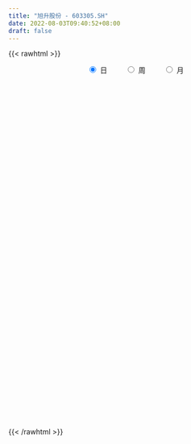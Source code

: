 ```yaml
---
title: "旭升股份 - 603305.SH"
date: 2022-08-03T09:40:52+08:00
draft: false
---
```

{{< rawhtml >}}
    <div style="text-align: center">
        <label style="padding: 1rem;"><input style="margin-right: .5rem" type="radio" name="period" value="D" checked onclick="period_change(this)">日</label>
        <label style="padding: 1rem;"><input style="margin-right: .5rem" type="radio" name="period" value="W" onclick="period_change(this)">周</label>
        <label style="padding: 1rem;"><input style="margin-right: .5rem" type="radio" name="period" value="M" onclick="period_change(this)">月</label>
    </div>
    <div id="chart" style="height: 700px;"></div> 
    <script type="text/javascript">
        const D_v = [93441.27,74684.49,73943.45,55357.89,94977.58,57734.01,49437.14,57356.65,65092.97,39964.89,40778.72,90305.22,51971.03,59587.27,111118.89,145971.91,76065.53,64290.22,73280.22,65876.06,68033.52,69688.46,58922.58,46171.94,50441.52,61267.39,63123.78,33318.58,35049.8,42602.94,32505.84,36279.94,38982.07,52905.68,47892.86,70568.04,40425.43,38151.99,39985.14,36286.86,26794.47,54850.14,30849.64,24777.77,21403.03,19391.93,15040.33,35695.39,27869.22,21194.04,19441.36,17375.52,22339.78,15312.84,16253.51,16690.86,14012.4,57961.4,46584.92,42440.77,39273.26,44585.63,29699.27,32891.33,36801.29,23236.99,21417.13,30162.0,18533.9,21415.72,60774.72,39693.87,75354.62,78028.39,62242.22,34011.95,55620.86,54345.11,65130.04,43982.98,40649.14,27629.63,24882.31,29321.57,22877.87,22310.59,20674.63,27345.52,30261.38,32469.75,22423.53,29902.02,19903.0,25725.79,17072.45,18068.24,22730.9,18819.61,19144.62,26033.75,115467.3,41302.15,53669.32,29076.38,30833.92,29213.15,28560.49,33514.61,55533.54,36296.7,28453.64,25922.58,23183.28,38419.41,23782.06,21053.26,22783.76,15539.26,166446.2,75167.63,69746.38,44845.22,60339.85,74879.31,42956.87,44402.49,39193.56,47610.91,62604.04,38401.02,29600.98,35676.65,37322.56,50652.54,33459.69,37001.57,25897.47,15795.72,20886.27,23024.2,22675.33,25386.68,19433.76,23177.56,21679.53,27294.26,36005.7,36895.59,22677.93,54431.24,20961.0,29552.19,14851.81,15958.97,19293.24,34164.02,36220.19,26788.96,42449.91,24069.36,15607.44,19622.89,31348.84,20154.73,15719.9,18159.67,20151.18,24495.94,26889.21,20161.54,12929.95,17267.38,16893.46,26413.87,15027.84,21297.5,19194.17,18771.84,15192.22,16108.1,13201.83,10457.15,9994.74,10783.7,13107.51,10855.02,32436.95,14367.58,10078.5,14455.88,12283.59,17762.88,24486.19,51236.93,29610.71,21063.78,22277.39,19370.72,30144.61,27778.96,13324.44,22796.78,19674.46,21790.15,17650.51,12147.92,14212.69,13782.53,22948.82,33885.9,44438.35,33613.34,40891.06,32746.46,26841.71,30550.07,36882.86,27515.58,18605.35,21074.69,14417.55,16480.31,19637.09,16620.83,23976.9,26218.57,35071.59,38852.58,26834.13,21494.79,23836.49,19633.0,18239.24,19212.42,16699.26,18147.0,16495.34,27305.95,24736.01,44889.58,62409.32,54154.71,54686.37,37437.45,28336.6,35207.89,29036.61,22781.89,24473.55,25540.31,28392.58,28890.45,28843.49,31026.08,39315.7,24564.85,103615.19,149104.95,205483.89,142421.06,103270.01,96072.54,71063.04,58981.26,79835.2,79114.86,56948.72,121207.61,70082.37,40174.9,47044.68,36975.71,54887.63,46707.45,97870.62,48332.46,41547.42,37975.2,68973.38,59793.12,42386.62,56064.12,49029.97,33058.34,28414.0,25477.22,35302.67,43087.69,30017.39,46074.81,34363.65,28528.03,40539.89,30435.0,18892.1,34445.73,16108.51,58768.34,20561.67,22413.87,34914.54,22547.08,43556.09,47211.35,42602.0,61249.66,40885.55,49060.58,40979.8,33843.35,36823.54,92937.1,40188.59,30781.95,106399.19,109266.2,128059.83,70944.83,56955.85,75351.81,58644.55,37155.59,48480.65,33546.0,47982.25,93756.29,71489.73,40863.1,33927.23,51102.55,50494.3,31579.75,36271.41,31645.19,38283.97,61778.78,54829.58,31286.69,66919.13,58703.46,37987.55,54551.74,52278.9,115259.23,101474.52,40410.12,44601.89,31454.34,28297.0,33304.04,31611.97,31104.69,62653.09,114464.98,66427.55,49866.74,44537.36,37604.78,27752.79,31951.54,61223.51,68290.25,36449.53,34996.53,38266.14,34361.89,22395.89,33366.0,52260.51,49343.38,38283.34,32754.61,29743.29,27653.76,30758.12,29687.7,27676.54,37861.87,47643.84,23856.5,40858.22,25770.55,41743.09,52170.56,47986.7,66259.19,26685.29,26400.94,27123.5,35860.21,28201.79,34991.71,64232.8,52498.21,50137.53,50022.36,71813.33,69688.41,59000.34,90543.47,95468.2,72937.46,64293.54,48411.42,38470.23,52337.02,48030.55,43349.63,25684.05,40756.48,23853.98,68912.97,63761.78,44214.32,33708.29,30897.5,38822.55,30138.0,31900.59,40185.46,34590.69,28573.11,37942.98,39519.09,44967.26,26220.49,108580.61,89087.21,57232.36,41063.28,48159.09,39159.52,55066.08,51971.41,69601.97,100673.66,98291.04,136655.66,73382.11,48988.48,75329.44,116944.79,81275.78,71171.51,84274.29,62057.58,84487.5,65863.44,56739.82,69786.17,86709.22,56950.66,39076.89,34475.34,64167.92,69592.17,83147.8,125972.93,131242.8,97893.27,65409.5,70173.42,175300.73,191500.92,168324.71,145219.15,94085.21,74414.14,73068.43,81499.97,63961.08,125655.92,134183.75,123676.91,114235.41,125469.59,90213.24,89325.38,90077.88,103265.74,88643.46,97948.21,59597.2,54976.4,74716.34,60782.1,119326.2,150040.47,201809.04,211858.44,95244.49,107100.28,96067.04,100279.33,90977.34,108540.57,93550.06,156889.6,194913.02,120979.9]
const D_histogram = [0.0,-0.126997151,-0.3706809912,-0.5539054132,-0.6807095339,-0.710344909,-0.6905823045,-0.6361291317,-0.6538728537,-0.5740488665,-0.4436055809,-0.1379287521,0.0589311789,0.2403122346,0.5882829947,0.6426481896,0.5769573659,0.5670580556,0.4554226592,0.4009833148,0.3109429127,0.2268505343,0.1522920151,0.0968431602,0.0783940504,0.0813714145,-0.0410473935,-0.1647135345,-0.2018930243,-0.1990477839,-0.2033583086,-0.2542223034,-0.2499708797,-0.2165709017,-0.2050872225,-0.0766486022,-0.0071839553,-0.0325531447,-0.1089383123,-0.2238957804,-0.2671483257,-0.4316981686,-0.5707674697,-0.5435997101,-0.4596480579,-0.3645184442,-0.2805786272,-0.1289174,0.0320067264,0.1155611334,0.1108785369,0.1153392912,0.0567492987,0.008807432,0.0115142036,0.0387784809,0.0767264213,0.2934287282,0.4525125029,0.589085655,0.5977484039,0.6201493808,0.5847558069,0.5710962385,0.5283538789,0.461399446,0.3740694742,0.2534431985,0.1700237094,0.1394372478,0.2274904078,0.226502389,0.2687961888,0.2996505504,0.2348806469,0.1966364509,0.2206088924,0.1222738699,0.0561778881,-0.0680610775,-0.245049361,-0.3788929894,-0.4146350186,-0.3771356999,-0.3573776414,-0.3712968575,-0.3683723397,-0.3242099067,-0.2551382985,-0.2009350333,-0.1705597668,-0.2137589071,-0.2301218599,-0.1976496644,-0.1600710188,-0.1477002685,-0.1552702548,-0.1516136261,-0.1171539653,-0.0368472035,-0.1852863232,-0.2697840899,-0.372977914,-0.3961147123,-0.3618522099,-0.3455529614,-0.2882490965,-0.1973804917,-0.0342664028,0.0054748096,0.0564135975,0.0541360381,0.0427502217,-0.0197937647,-0.0498139706,-0.0654197757,-0.0218841256,0.2192229534,0.4440279404,0.4805306643,0.5293793354,0.5266775488,0.4663554493,0.3547865504,0.2480459782,0.1857379461,0.1394442623,0.1582656925,0.2235725877,0.2540940053,0.2376590857,0.2297651377,0.2315818744,0.2426910816,0.2246657625,0.0809604931,-0.0595031253,-0.1125784352,-0.1365595104,-0.1184003265,-0.1185447086,-0.0813822306,-0.0583370593,-0.0547880958,-0.0750073265,-0.0297592154,0.0822981758,0.1414619689,0.1557528991,0.1969737856,0.1752446637,0.1486227164,0.1416888718,0.1133123328,0.1148448698,0.1169127974,0.1387249013,0.1242275925,0.0619220147,-0.0291383611,-0.0446751871,-0.0834348088,-0.1836676217,-0.2318801619,-0.2457078732,-0.2073428253,-0.2028969671,-0.1180115304,-0.1068661949,-0.1454712967,-0.1873766416,-0.1961796896,-0.2050242613,-0.2110493907,-0.1813252915,-0.1833078388,-0.1440149931,-0.0786685574,-0.0193838021,0.024741688,0.0384889993,0.0183475898,-0.0169151724,0.0066017504,0.0274222,0.0543330822,0.1224555556,0.1302336759,0.1160771466,0.1256641942,0.1027573783,0.0744905326,0.0697032053,0.1652401467,0.1727693026,0.1951860233,0.165963564,0.1087191753,0.0175189374,-0.0646961654,-0.1227823664,-0.2039017002,-0.2321993021,-0.1947441509,-0.13610317,-0.1033232404,-0.1195060554,-0.1346245833,-0.0707572884,0.0419827374,0.2023238977,0.3191782007,0.4127716195,0.4757276289,0.5048853399,0.4591255699,0.4322171774,0.4105299921,0.3329661282,0.2626157483,0.1769016102,0.1028786176,0.0423820415,-0.0135816487,-0.0650159026,-0.0884305583,0.0028724092,0.1229947629,0.1620675947,0.1600478654,0.1403095073,0.0935877868,0.0755853532,-0.020009617,-0.0717510343,-0.1531185924,-0.2190847063,-0.2676110424,-0.2222806134,-0.2552857032,-0.1283087187,-0.0286755325,0.0735504007,0.0812538462,0.0527359421,-0.0315715811,-0.0767942053,-0.1326259195,-0.1267841167,-0.0982582346,-0.0657203073,-0.0749814447,-0.1123377506,-0.1299895289,-0.2093741267,-0.1887958879,0.0443983657,0.4195904263,0.7087206957,0.8652339635,0.9348305029,0.8988597461,0.7793276473,0.6144634496,0.4041772254,0.2291305422,0.1014179148,0.0315351173,-0.1312503071,-0.231113583,-0.2583351273,-0.2884263995,-0.2561784113,-0.2689269559,-0.1720274162,-0.1476599307,-0.1933075043,-0.2257606382,-0.3402635642,-0.4502761473,-0.5104758303,-0.5612997502,-0.4836026793,-0.3978831752,-0.3579471384,-0.3352214384,-0.2177728033,-0.21764551,-0.2146205556,-0.2822009495,-0.2985902797,-0.3355993538,-0.2628503002,-0.2151425978,-0.1864172455,-0.1285509523,-0.127274095,-0.2563315706,-0.3091207566,-0.2366061213,-0.1117899011,-0.037061538,0.0917845425,0.24375798,0.331505494,0.4834083876,0.5809421745,0.5894600671,0.5563489168,0.4791060761,0.4250228122,0.3681766444,0.3193976825,0.2436808292,0.4282714098,0.573911995,0.7327835907,0.7431690271,0.7010057959,0.646302086,0.5040844195,0.4301074001,0.3654239236,0.3103997527,0.2853048473,0.1430644741,0.0889687401,0.0672263028,-0.0736500232,-0.0455189734,0.0208013258,-0.0022325052,-0.1240934021,-0.2642119608,-0.3484762019,-0.2808396087,-0.1770595912,-0.1820213153,-0.1108755476,-0.2099312999,-0.2944849538,-0.4605718361,-0.2723363657,-0.0850545873,-0.1600741005,-0.3020277043,-0.327194788,-0.3632511465,-0.3963946916,-0.4193280489,-0.413282268,-0.3278211199,-0.1114393093,0.3169489738,0.4689427282,0.3780343868,0.3500201335,0.2765817934,0.198951718,0.1523046917,-0.115331701,-0.466982013,-0.6150286523,-0.6952209068,-0.6326448453,-0.6004854624,-0.4913432121,-0.4304485744,-0.2775612793,-0.0431260997,0.1332276786,0.1787512575,0.1209720482,0.075864481,0.1200248594,-0.0294262232,-0.1130000423,-0.2699836726,-0.4283965699,-0.4437693652,-0.461482054,-0.4161396929,-0.531815214,-0.762197437,-0.8566556815,-0.7320181098,-0.5853253735,-0.4318028648,-0.2880832675,-0.2454537399,-0.243610069,-0.0849912527,0.0674051671,0.2620040212,0.4665126003,0.6539612693,0.6662378449,0.5097601761,0.2877367728,-0.1181869735,-0.5303971271,-0.6684592039,-0.6080606356,-0.5463046405,-0.5284478838,-0.5359234306,-0.4013101396,-0.2635523817,-0.160438835,-0.085355672,-0.0347737341,-0.0448788568,-0.1108965605,-0.1693168991,-0.2214414882,-0.275955506,-0.2161614098,-0.2149983597,-0.1914428069,-0.2101719188,-0.243732578,-0.2555565938,-0.3189245734,-0.2905733552,-0.3166009979,-0.2769852218,-0.1038588759,0.1166688596,0.2031944876,0.2709306832,0.2276333582,0.1783964025,0.0248646436,-0.1203131667,-0.0768716297,-0.3991325728,-0.5116090095,-0.4606454318,-0.4052271826,-0.336872997,-0.1923886478,0.0156513562,0.1836622632,0.3575628229,0.4965058416,0.5847012383,0.6893780223,0.7449959742,0.7378096237,0.7314353376,0.648932256,0.5962256868,0.5431773886,0.4786942366,0.4801708191,0.4631056233,0.4476595839,0.5051317605,0.6111635215,0.569010648,0.5433813779,0.4075984503,0.4597657291,0.5398001159,0.6484678102,0.6492069228,0.617794317,0.5805081455,0.5535737534,0.4375513992,0.3569290977,0.3976341999,0.4813505487,0.6509957095,0.6241681384,0.3561163273,0.1989987826,0.0623977688,0.0605465479,0.0352610809,0.046310399,0.1502864892,0.1235574528,0.0945202696,0.1438388574,0.1340569796,-0.1110336203,-0.0782479381,0.1092959318,0.2886704494,0.3845786281,0.4324783509,0.4921011569,0.450801848,0.3754637943,0.3386822229,0.2646820226,0.4341968071,0.5256570823,0.4192501586]
const D_fast = [0.0,-0.1587464387,-0.4951005268,-0.816801302,-1.1137828062,-1.3210044086,-1.4738873801,-1.5784664903,-1.7596784257,-1.8233666551,-1.8038247647,-1.532630124,-1.3210373983,-1.0795782839,-0.5845367751,-0.3695095328,-0.2909610151,-0.1590958115,-0.156875543,-0.1110690587,-0.1233737327,-0.1507534775,-0.1872389929,-0.2184770578,-0.2173276549,-0.1940074373,-0.3266880936,-0.4915326182,-0.5791853641,-0.6261020696,-0.6812521715,-0.7956717422,-0.8539130385,-0.8746557858,-0.9144439122,-0.8051674424,-0.7374987845,-0.77100626,-0.8746260057,-1.0455574189,-1.1555970456,-1.4280714306,-1.7098325992,-1.8185647671,-1.8495251293,-1.8455251267,-1.8317299665,-1.7122980892,-1.5433722813,-1.4309275909,-1.4078905532,-1.3745949761,-1.4189976439,-1.4647376526,-1.4591523301,-1.4221934326,-1.3650638869,-1.075004398,-0.8027924975,-0.5189479317,-0.3608480818,-0.1834097597,-0.0726143818,0.0565001094,0.1458462196,0.1942416481,0.2004290448,0.1431635688,0.102250007,0.1065228574,0.2514486193,0.3070861978,0.4165790448,0.522346044,0.5162963022,0.527211219,0.6063358835,0.5385693285,0.4865178187,0.3452635838,0.10701296,-0.1215539157,-0.2609546996,-0.3177393058,-0.3873256577,-0.4940690882,-0.5832376553,-0.6201276989,-0.6148406653,-0.6108711585,-0.6231358337,-0.7197747008,-0.7936681185,-0.8106083391,-0.8130474482,-0.837601765,-0.8839893151,-0.9182360929,-0.9130649234,-0.8419699625,-1.036730663,-1.1886744522,-1.3851127548,-1.5072782311,-1.5634787812,-1.633567773,-1.6483261823,-1.6068027004,-1.4522552122,-1.4111452974,-1.3461031101,-1.3348466601,-1.335544921,-1.4030373486,-1.4455110472,-1.4774717962,-1.4394071774,-1.1434943601,-0.807682388,-0.6510469981,-0.4698534931,-0.3408858925,-0.2846191296,-0.3074913909,-0.3522204687,-0.3680940142,-0.3795266324,-0.3211387791,-0.1999387369,-0.105893818,-0.0629139663,-0.0133666298,0.0463455755,0.1181275531,0.1562686746,0.0328035284,-0.1225358713,-0.2037557899,-0.2618767428,-0.2733176404,-0.3030981997,-0.2862812794,-0.2778203729,-0.2879684333,-0.3269394957,-0.2891311885,-0.1564992533,-0.0619699679,-0.008740813,0.0817235199,0.1038055639,0.1143392957,0.1428276691,0.1427792133,0.1730229677,0.2043190947,0.2608124239,0.2773720132,0.2305469392,0.132201973,0.1054963502,0.0458780264,-0.100271692,-0.2064542726,-0.2817089523,-0.2951796107,-0.3414579943,-0.2860754401,-0.3016466534,-0.3766195794,-0.4653690846,-0.523217055,-0.5833176921,-0.6421051692,-0.6577123928,-0.7055218998,-0.7022328024,-0.6565535061,-0.6021147013,-0.5518037892,-0.528434228,-0.5439887401,-0.5834802953,-0.5583129349,-0.5306369354,-0.4901427826,-0.3914064204,-0.3510698811,-0.3362071237,-0.2952040275,-0.2924214988,-0.3020657114,-0.2894272374,-0.1525802593,-0.1018587778,-0.0306455512,-0.0183771196,-0.0484417145,-0.135262218,-0.2336513622,-0.3224331548,-0.4545279136,-0.540875341,-0.5521062275,-0.5274910391,-0.5205419196,-0.5666012485,-0.6153759222,-0.5691979495,-0.4459622392,-0.2350401045,-0.0383912514,0.1583950724,0.340282989,0.4956620349,0.5646836573,0.6458295592,0.7267748719,0.7324525401,0.7277560973,0.6862673618,0.6379640236,0.5880629578,0.5287038554,0.4610156258,0.4154933306,0.5075144004,0.6583854448,0.7379751753,0.7759674124,0.791306431,0.7679816572,0.768875562,0.6682781876,0.5985990117,0.4789518054,0.358214515,0.2427854183,0.2325456939,0.1357191783,0.2306189831,0.3230832862,0.4436968196,0.4717137267,0.456379808,0.3641793896,0.299758214,0.2107700199,0.1849157935,0.1888771171,0.2049849675,0.176978469,0.1115377255,0.0613885648,-0.0703395646,-0.0969602977,0.1473335472,0.6274232144,1.0937336577,1.4665554164,1.7698595815,1.9586037612,2.0339035743,2.022655239,1.9134133211,1.7956492735,1.6932911248,1.6312921066,1.4356941054,1.2780524338,1.1862471077,1.0840492357,1.052252621,0.9722723374,1.0261650231,1.0136175258,0.9196430761,0.8307497828,0.6311809657,0.4085993458,0.2207807052,0.0296318477,-0.0135717511,-0.0273230408,-0.0768737887,-0.1379534483,-0.074948014,-0.1292320982,-0.1798622827,-0.317992914,-0.4090298142,-0.5299387267,-0.5229022481,-0.5289801952,-0.5468591543,-0.5211305991,-0.5516722656,-0.7448126338,-0.874882009,-0.861518904,-0.7646501591,-0.6991871804,-0.5473949643,-0.3344820319,-0.1638581443,0.1088968462,0.3516661767,0.507549086,0.613525165,0.6560588432,0.7082312824,0.7434292757,0.7744997345,0.7597030884,1.0513615214,1.3404801055,1.6825475989,1.878725292,2.0118135098,2.1186853213,2.1024887598,2.1360385903,2.1627110947,2.1852868621,2.2315181685,2.1250439138,2.0931903648,2.0882545032,1.9289656714,1.9457169779,2.0172376085,1.9936456513,1.8407614038,1.6345898549,1.4632065633,1.4606332543,1.520148374,1.4696813211,1.5131082019,1.3615696247,1.2033947323,0.9221648909,1.04231627,1.2083344015,1.0932963632,0.8758358333,0.7688700526,0.6420009075,0.5097586895,0.3819933199,0.2847185339,0.288224402,0.4767463852,0.9843719119,1.2536013483,1.2572016036,1.3166923836,1.3123994918,1.2845073459,1.2759364926,0.9794671746,0.5110713594,0.209267557,-0.0447299241,-0.1403150741,-0.2582770568,-0.2719706095,-0.3186881154,-0.2351911401,-0.0115374854,0.1981232125,0.2883346058,0.2607984086,0.2346569616,0.3088235549,0.1520159165,0.0401920868,-0.1842874617,-0.4497995015,-0.5761146381,-0.7091978404,-0.7678904025,-1.0165197271,-1.4374513094,-1.7460734743,-1.80444043,-1.8040790371,-1.7585072445,-1.6868084641,-1.7055423715,-1.7646012179,-1.6272302147,-1.4579825032,-1.1978826437,-0.8767459145,-0.5258069283,-0.3469708914,-0.3760085162,-0.5260977264,-0.961568216,-1.5063776514,-1.8115545292,-1.9031711197,-1.9779912847,-2.0922464991,-2.2337029035,-2.1994171474,-2.1275474849,-2.064543647,-2.0107994019,-1.9689108976,-1.9902357345,-2.0839775783,-2.1847271417,-2.2922121029,-2.4157149972,-2.4099612534,-2.4625477932,-2.4868529421,-2.5581250338,-2.6526188374,-2.7283320017,-2.8714311246,-2.9157232452,-3.0209011374,-3.0505316668,-2.9033700398,-2.6536750894,-2.5163508395,-2.3808819731,-2.3672709585,-2.3719088136,-2.5192244116,-2.6944805136,-2.670256884,-3.0923009704,-3.3326796595,-3.3968774397,-3.4427659861,-3.4586300498,-3.3622428626,-3.1502900195,-2.9363635467,-2.6730722812,-2.4100028022,-2.1756320958,-1.8986108063,-1.6567438608,-1.4794778054,-1.3029932571,-1.2232632747,-1.1269134222,-1.0441673733,-0.9889769661,-0.8674576788,-0.7687464688,-0.6722776123,-0.4885224955,-0.2296998542,-0.1296000656,-0.0193839913,-0.0532673063,0.1138414048,0.3288258205,0.5996104674,0.7626513107,0.8856872842,0.993528149,1.1049871953,1.0983526908,1.1069626638,1.247076316,1.451130302,1.7835243901,1.9127388536,1.7337161244,1.6263482753,1.5053467038,1.5186321198,1.502161923,1.5247888409,1.6663365533,1.6704968801,1.6650897643,1.7503680665,1.7741004336,1.5012514286,1.5144751263,1.7293429791,1.9808851091,2.1729379448,2.3289572554,2.5116053505,2.5830065037,2.6015343986,2.6494233829,2.6415936882,2.9196576745,3.1425322203,3.1409378362]
const D_slow = [0.0,-0.0317492877,-0.1244195356,-0.2628958888,-0.4330732723,-0.6106594996,-0.7833050757,-0.9423373586,-1.105805572,-1.2493177886,-1.3602191839,-1.3947013719,-1.3799685772,-1.3198905185,-1.1728197698,-1.0121577224,-0.867918381,-0.7261538671,-0.6122982023,-0.5120523735,-0.4343166454,-0.3776040118,-0.339531008,-0.315320218,-0.2957217054,-0.2753788517,-0.2856407001,-0.3268190837,-0.3772923398,-0.4270542858,-0.4778938629,-0.5414494388,-0.6039421587,-0.6580848841,-0.7093566897,-0.7285188403,-0.7303148291,-0.7384531153,-0.7656876934,-0.8216616385,-0.8884487199,-0.996373262,-1.1390651295,-1.274965057,-1.3898770715,-1.4810066825,-1.5511513393,-1.5833806893,-1.5753790077,-1.5464887243,-1.5187690901,-1.4899342673,-1.4757469426,-1.4735450846,-1.4706665337,-1.4609719135,-1.4417903082,-1.3684331261,-1.2553050004,-1.1080335867,-0.9585964857,-0.8035591405,-0.6573701887,-0.5145961291,-0.3825076594,-0.2671577979,-0.1736404293,-0.1102796297,-0.0677737024,-0.0329143904,0.0239582115,0.0805838088,0.147782856,0.2226954936,0.2814156553,0.3305747681,0.3857269912,0.4162954586,0.4303399307,0.4133246613,0.352062321,0.2573390737,0.153680319,0.0593963941,-0.0299480163,-0.1227722307,-0.2148653156,-0.2959177923,-0.3597023669,-0.4099361252,-0.4525760669,-0.5060157937,-0.5635462586,-0.6129586747,-0.6529764294,-0.6899014965,-0.7287190603,-0.7666224668,-0.7959109581,-0.805122759,-0.8514443398,-0.9188903623,-1.0121348408,-1.1111635188,-1.2016265713,-1.2880148117,-1.3600770858,-1.4094222087,-1.4179888094,-1.416620107,-1.4025167076,-1.3889826981,-1.3782951427,-1.3832435839,-1.3956970765,-1.4120520205,-1.4175230519,-1.3627173135,-1.2517103284,-1.1315776623,-0.9992328285,-0.8675634413,-0.750974579,-0.6622779414,-0.6002664468,-0.5538319603,-0.5189708947,-0.4794044716,-0.4235113247,-0.3599878233,-0.3005730519,-0.2431317675,-0.1852362989,-0.1245635285,-0.0683970879,-0.0481569646,-0.0630327459,-0.0911773547,-0.1253172323,-0.154917314,-0.1845534911,-0.2048990488,-0.2194833136,-0.2331803375,-0.2519321692,-0.259371973,-0.2387974291,-0.2034319369,-0.1644937121,-0.1152502657,-0.0714390998,-0.0342834207,0.0011387973,0.0294668805,0.0581780979,0.0874062973,0.1220875226,0.1531444207,0.1686249244,0.1613403341,0.1501715373,0.1293128352,0.0833959297,0.0254258893,-0.036001079,-0.0878367854,-0.1385610272,-0.1680639097,-0.1947804585,-0.2311482827,-0.277992443,-0.3270373654,-0.3782934308,-0.4310557785,-0.4763871013,-0.522214061,-0.5582178093,-0.5778849487,-0.5827308992,-0.5765454772,-0.5669232273,-0.5623363299,-0.566565123,-0.5649146854,-0.5580591354,-0.5444758648,-0.5138619759,-0.481303557,-0.4522842703,-0.4208682217,-0.3951788772,-0.376556244,-0.3591304427,-0.317820406,-0.2746280804,-0.2258315745,-0.1843406835,-0.1571608897,-0.1527811554,-0.1689551967,-0.1996507884,-0.2506262134,-0.3086760389,-0.3573620766,-0.3913878691,-0.4172186792,-0.4470951931,-0.4807513389,-0.498440661,-0.4879449767,-0.4373640022,-0.3575694521,-0.2543765472,-0.13544464,-0.009223305,0.1055580875,0.2136123818,0.3162448798,0.3994864119,0.465140349,0.5093657515,0.5350854059,0.5456809163,0.5422855041,0.5260315285,0.5039238889,0.5046419912,0.5353906819,0.5759075806,0.6159195469,0.6509969238,0.6743938705,0.6932902088,0.6882878045,0.670350046,0.6320703979,0.5772992213,0.5103964607,0.4548263073,0.3910048815,0.3589277018,0.3517588187,0.3701464189,0.3904598804,0.403643866,0.3957509707,0.3765524194,0.3433959395,0.3116999103,0.2871353516,0.2707052748,0.2519599137,0.223875476,0.1913780938,0.1390345621,0.0918355901,0.1029351816,0.2078327881,0.385012962,0.6013214529,0.8350290786,1.0597440152,1.254575927,1.4081917894,1.5092360957,1.5665187313,1.59187321,1.5997569893,1.5669444125,1.5091660168,1.444582235,1.3724756351,1.3084310323,1.2411992933,1.1981924393,1.1612774566,1.1129505805,1.0565104209,0.9714445299,0.8588754931,0.7312565355,0.590931598,0.4700309281,0.3705601343,0.2810733497,0.1972679901,0.1428247893,0.0884134118,0.0347582729,-0.0357919645,-0.1104395344,-0.1943393729,-0.2600519479,-0.3138375974,-0.3604419087,-0.3925796468,-0.4243981706,-0.4884810632,-0.5657612524,-0.6249127827,-0.652860258,-0.6621256425,-0.6391795068,-0.5782400119,-0.4953636383,-0.3745115414,-0.2292759978,-0.081910981,0.0571762482,0.1769527672,0.2832084702,0.3752526313,0.4551020519,0.5160222592,0.6230901117,0.7665681104,0.9497640081,1.1355562649,1.3108077139,1.4723832354,1.5984043402,1.7059311903,1.7972871712,1.8748871093,1.9462133212,1.9819794397,2.0042216247,2.0210282004,2.0026156946,1.9912359513,1.9964362827,1.9958781564,1.9648548059,1.8988018157,1.8116827652,1.741472863,1.6972079652,1.6517026364,1.6239837495,1.5715009245,1.4978796861,1.3827367271,1.3146526356,1.2933889888,1.2533704637,1.1778635376,1.0960648406,1.005252054,0.9061533811,0.8013213689,0.6980008019,0.6160455219,0.5881856946,0.667422938,0.7846586201,0.8791672168,0.9666722501,1.0358176985,1.085555628,1.1236318009,1.0947988756,0.9780533724,0.8242962093,0.6504909826,0.4923297713,0.3422084057,0.2193726026,0.111760459,0.0423701392,0.0315886143,0.0648955339,0.1095833483,0.1398263604,0.1587924806,0.1887986955,0.1814421397,0.1531921291,0.0856962109,-0.0214029315,-0.1323452729,-0.2477157864,-0.3517507096,-0.4847045131,-0.6752538723,-0.8894177927,-1.0724223202,-1.2187536636,-1.3267043797,-1.3987251966,-1.4600886316,-1.5209911489,-1.542238962,-1.5253876703,-1.4598866649,-1.3432585149,-1.1797681975,-1.0132087363,-0.8857686923,-0.8138344991,-0.8433812425,-0.9759805243,-1.1430953252,-1.2951104841,-1.4316866443,-1.5637986152,-1.6977794729,-1.7981070078,-1.8639951032,-1.904104812,-1.9254437299,-1.9341371635,-1.9453568777,-1.9730810178,-2.0154102426,-2.0707706146,-2.1397594911,-2.1937998436,-2.2475494335,-2.2954101352,-2.347953115,-2.4088862594,-2.4727754079,-2.5525065512,-2.62514989,-2.7043001395,-2.773546445,-2.7995111639,-2.770343949,-2.7195453271,-2.6518126563,-2.5949043168,-2.5503052161,-2.5440890552,-2.5741673469,-2.5933852543,-2.6931683975,-2.8210706499,-2.9362320079,-3.0375388035,-3.1217570528,-3.1698542147,-3.1659413757,-3.1200258099,-3.0306351042,-2.9065086438,-2.7603333342,-2.5879888286,-2.401739835,-2.2172874291,-2.0344285947,-1.8721955307,-1.723139109,-1.5873447619,-1.4676712027,-1.3476284979,-1.2318520921,-1.1199371961,-0.993654256,-0.8408633756,-0.6986107136,-0.5627653692,-0.4608657566,-0.3459243243,-0.2109742954,-0.0488573428,0.1134443879,0.2678929672,0.4130200035,0.5514134419,0.6608012917,0.7500335661,0.8494421161,0.9697797533,1.1325286806,1.2885707152,1.3775997971,1.4273494927,1.4429489349,1.4580855719,1.4669008421,1.4784784419,1.5160500641,1.5469394273,1.5705694947,1.6065292091,1.640043454,1.6122850489,1.5927230644,1.6200470473,1.6922146597,1.7883593167,1.8964789044,2.0195041937,2.1322046557,2.2260706042,2.31074116,2.3769116656,2.4854608674,2.616875138,2.7216876776]
const D_data = [['2020-07-14', 48.65, 47.4, 45.8, 48.65],['2020-07-15', 47.76, 45.41, 45.01, 47.76],['2020-07-16', 45.41, 42.73, 42.2, 46.3],['2020-07-17', 42.66, 41.93, 41.66, 43.48],['2020-07-20', 40.5, 41.25, 39.7, 41.71],['2020-07-21', 41.55, 41.41, 41.29, 42.2],['2020-07-22', 41.42, 41.34, 40.5, 42.0],['2020-07-23', 41.45, 41.32, 40.1, 42.15],['2020-07-24', 41.25, 39.85, 39.5, 42.48],['2020-07-27', 39.91, 40.58, 38.88, 40.58],['2020-07-28', 41.4, 41.19, 40.52, 41.97],['2020-07-29', 41.38, 44.14, 40.85, 44.44],['2020-07-30', 44.17, 43.91, 43.5, 44.7],['2020-07-31', 43.61, 44.67, 43.3, 44.68],['2020-08-03', 46.0, 48.35, 44.8, 48.58],['2020-08-04', 49.1, 46.1, 45.8, 50.8],['2020-08-05', 45.61, 44.92, 44.4, 46.68],['2020-08-06', 45.06, 45.76, 44.55, 46.6],['2020-08-07', 45.99, 44.47, 43.88, 46.5],['2020-08-10', 44.47, 45.0, 44.01, 46.4],['2020-08-11', 45.29, 44.38, 44.15, 46.38],['2020-08-12', 44.18, 44.14, 42.42, 44.82],['2020-08-13', 44.92, 43.93, 43.42, 45.8],['2020-08-14', 43.47, 43.87, 42.76, 44.0],['2020-08-17', 43.71, 44.16, 43.4, 44.6],['2020-08-18', 44.89, 44.41, 43.86, 45.43],['2020-08-19', 43.95, 42.49, 42.22, 44.2],['2020-08-20', 41.98, 41.68, 41.6, 42.4],['2020-08-21', 42.28, 42.13, 41.92, 42.6],['2020-08-24', 42.09, 42.32, 40.94, 42.34],['2020-08-25', 42.47, 42.0, 41.81, 42.63],['2020-08-26', 41.52, 41.01, 40.8, 42.12],['2020-08-27', 41.4, 41.29, 40.97, 41.88],['2020-08-28', 41.7, 41.48, 41.01, 42.25],['2020-08-31', 41.9, 41.06, 41.01, 42.1],['2020-09-01', 41.3, 42.69, 41.07, 42.86],['2020-09-02', 42.67, 42.35, 41.91, 42.67],['2020-09-03', 41.95, 41.16, 41.01, 42.03],['2020-09-04', 39.8, 40.08, 39.6, 40.39],['2020-09-07', 40.0, 38.83, 38.8, 40.38],['2020-09-08', 38.96, 38.98, 38.1, 39.39],['2020-09-09', 38.0, 36.48, 36.36, 38.29],['2020-09-10', 36.8, 35.42, 35.4, 37.05],['2020-09-11', 35.16, 36.58, 34.8, 36.95],['2020-09-14', 37.07, 37.0, 36.65, 37.36],['2020-09-15', 37.66, 37.09, 36.61, 37.66],['2020-09-16', 36.89, 36.96, 36.82, 37.38],['2020-09-17', 37.06, 38.06, 36.75, 38.58],['2020-09-18', 38.1, 38.76, 37.71, 38.88],['2020-09-21', 38.78, 38.29, 38.0, 39.04],['2020-09-22', 38.13, 37.27, 37.0, 38.13],['2020-09-23', 37.61, 37.26, 36.69, 37.85],['2020-09-24', 36.93, 36.18, 36.0, 36.93],['2020-09-25', 36.76, 35.84, 35.7, 36.77],['2020-09-28', 36.02, 36.15, 35.9, 36.66],['2020-09-29', 36.14, 36.35, 36.14, 36.83],['2020-09-30', 36.35, 36.5, 36.07, 36.8],['2020-10-09', 37.86, 39.38, 37.35, 39.69],['2020-10-12', 40.2, 39.79, 39.48, 40.35],['2020-10-13', 39.78, 40.56, 39.2, 40.99],['2020-10-14', 40.27, 39.68, 39.62, 40.9],['2020-10-15', 40.43, 40.3, 39.91, 40.96],['2020-10-16', 40.02, 39.92, 39.35, 40.3],['2020-10-19', 40.0, 40.44, 39.81, 40.78],['2020-10-20', 40.0, 40.3, 39.15, 40.55],['2020-10-21', 40.3, 40.05, 39.72, 40.73],['2020-10-22', 39.6, 39.68, 39.3, 40.39],['2020-10-23', 39.96, 38.93, 38.8, 40.35],['2020-10-26', 38.88, 39.0, 37.9, 39.26],['2020-10-27', 38.85, 39.47, 38.71, 39.8],['2020-10-28', 39.0, 41.26, 38.92, 41.79],['2020-10-29', 40.7, 40.57, 40.35, 41.1],['2020-10-30', 41.06, 41.44, 40.35, 42.35],['2020-11-02', 41.99, 41.75, 41.46, 42.65],['2020-11-03', 41.95, 40.71, 40.52, 42.16],['2020-11-04', 40.75, 40.98, 40.5, 41.69],['2020-11-05', 41.76, 41.94, 41.46, 42.68],['2020-11-06', 42.36, 40.4, 40.21, 42.41],['2020-11-09', 40.56, 40.49, 39.34, 40.98],['2020-11-10', 40.39, 39.3, 39.15, 40.49],['2020-11-11', 38.79, 37.75, 37.61, 39.27],['2020-11-12', 37.82, 37.24, 37.1, 38.13],['2020-11-13', 37.6, 37.72, 37.48, 38.24],['2020-11-16', 37.75, 38.34, 37.1, 38.82],['2020-11-17', 38.33, 37.98, 37.58, 38.78],['2020-11-18', 38.21, 37.27, 37.15, 38.26],['2020-11-19', 37.52, 37.13, 36.83, 37.69],['2020-11-20', 37.17, 37.46, 37.17, 37.98],['2020-11-23', 37.46, 37.8, 36.88, 37.93],['2020-11-24', 38.22, 37.71, 37.71, 38.74],['2020-11-25', 37.8, 37.43, 37.3, 38.38],['2020-11-26', 37.45, 36.25, 35.99, 37.45],['2020-11-27', 36.22, 36.17, 35.78, 36.78],['2020-11-30', 36.01, 36.57, 35.47, 37.05],['2020-12-01', 36.79, 36.59, 36.2, 36.79],['2020-12-02', 36.54, 36.19, 35.96, 36.55],['2020-12-03', 36.09, 35.73, 35.65, 36.25],['2020-12-04', 35.54, 35.63, 35.43, 35.95],['2020-12-07', 35.75, 35.9, 35.5, 36.18],['2020-12-08', 36.23, 36.61, 36.1, 36.77],['2020-12-09', 36.5, 33.35, 32.97, 36.5],['2020-12-10', 33.5, 33.21, 33.15, 34.1],['2020-12-11', 33.21, 32.07, 31.88, 33.38],['2020-12-14', 31.97, 32.27, 31.82, 32.61],['2020-12-15', 32.22, 32.55, 32.1, 32.8],['2020-12-16', 32.41, 32.0, 31.82, 32.71],['2020-12-17', 32.0, 32.27, 31.36, 32.35],['2020-12-18', 32.1, 32.7, 31.98, 32.94],['2020-12-21', 32.7, 34.0, 32.55, 34.65],['2020-12-22', 33.8, 32.79, 32.73, 33.8],['2020-12-23', 33.2, 33.0, 32.47, 33.3],['2020-12-24', 32.91, 32.31, 32.26, 33.6],['2020-12-25', 32.3, 32.0, 31.85, 32.46],['2020-12-28', 31.76, 30.97, 30.59, 31.99],['2020-12-29', 30.94, 30.9, 30.58, 31.38],['2020-12-30', 30.72, 30.71, 30.68, 31.13],['2020-12-31', 30.85, 31.29, 30.8, 31.47],['2021-01-04', 34.42, 34.42, 34.42, 34.42],['2021-01-05', 37.8, 35.56, 35.5, 37.8],['2021-01-06', 35.0, 34.11, 33.55, 35.27],['2021-01-07', 34.35, 34.75, 33.98, 35.82],['2021-01-08', 35.15, 34.52, 33.98, 35.71],['2021-01-11', 35.0, 33.91, 33.58, 35.5],['2021-01-12', 33.87, 33.03, 32.3, 33.87],['2021-01-13', 33.03, 32.65, 32.31, 33.4],['2021-01-14', 32.3, 32.84, 31.6, 33.39],['2021-01-15', 32.97, 32.8, 31.92, 33.13],['2021-01-18', 33.39, 33.59, 32.98, 33.95],['2021-01-19', 33.55, 34.49, 33.05, 34.69],['2021-01-20', 34.55, 34.45, 34.2, 34.78],['2021-01-21', 34.15, 34.05, 33.82, 34.36],['2021-01-22', 34.04, 34.24, 33.33, 34.5],['2021-01-25', 34.78, 34.5, 33.79, 34.83],['2021-01-26', 34.89, 34.82, 34.58, 35.49],['2021-01-27', 34.71, 34.61, 34.2, 35.36],['2021-01-28', 34.16, 32.71, 32.67, 34.48],['2021-01-29', 32.93, 31.98, 31.66, 33.06],['2021-02-01', 31.98, 32.47, 31.67, 32.54],['2021-02-02', 33.0, 32.51, 32.38, 33.2],['2021-02-03', 32.97, 32.9, 32.09, 33.15],['2021-02-04', 32.89, 32.6, 31.75, 32.89],['2021-02-05', 32.39, 33.06, 32.01, 33.26],['2021-02-08', 32.74, 32.96, 32.19, 33.14],['2021-02-09', 32.62, 32.71, 32.52, 32.99],['2021-02-10', 32.71, 32.28, 32.07, 32.87],['2021-02-18', 32.87, 33.09, 32.3, 33.29],['2021-02-19', 33.01, 34.34, 32.8, 34.47],['2021-02-22', 34.49, 34.2, 34.09, 35.1],['2021-02-23', 34.0, 33.93, 33.27, 34.07],['2021-02-24', 35.09, 34.54, 34.2, 35.8],['2021-02-25', 34.3, 33.94, 33.8, 34.79],['2021-02-26', 33.32, 33.87, 32.9, 34.48],['2021-03-01', 33.57, 34.14, 33.55, 34.17],['2021-03-02', 34.51, 33.88, 33.85, 34.51],['2021-03-03', 33.7, 34.28, 33.56, 34.33],['2021-03-04', 34.06, 34.4, 34.06, 35.08],['2021-03-05', 34.01, 34.83, 34.01, 35.12],['2021-03-08', 35.0, 34.52, 34.5, 35.08],['2021-03-09', 34.34, 33.81, 32.3, 34.7],['2021-03-10', 34.19, 33.07, 33.07, 34.91],['2021-03-11', 32.67, 33.72, 32.66, 33.74],['2021-03-12', 33.7, 33.25, 32.8, 33.99],['2021-03-15', 33.15, 32.01, 31.89, 33.15],['2021-03-16', 32.01, 32.1, 31.82, 32.41],['2021-03-17', 31.99, 32.17, 31.67, 32.5],['2021-03-18', 32.22, 32.7, 32.03, 32.85],['2021-03-19', 32.44, 32.21, 32.08, 32.91],['2021-03-22', 32.23, 33.31, 32.23, 33.55],['2021-03-23', 33.24, 32.53, 32.33, 33.24],['2021-03-24', 32.56, 31.7, 31.59, 32.75],['2021-03-25', 31.52, 31.27, 31.11, 31.67],['2021-03-26', 31.25, 31.35, 30.9, 31.41],['2021-03-29', 31.03, 31.09, 30.76, 31.35],['2021-03-30', 30.81, 30.86, 30.15, 30.97],['2021-03-31', 31.0, 31.15, 30.86, 31.4],['2021-04-01', 31.15, 30.61, 30.45, 31.15],['2021-04-02', 30.85, 31.02, 30.52, 31.13],['2021-04-06', 31.6, 31.46, 31.34, 32.03],['2021-04-07', 31.29, 31.6, 31.01, 31.6],['2021-04-08', 31.36, 31.61, 31.16, 31.83],['2021-04-09', 31.61, 31.33, 31.2, 31.78],['2021-04-12', 31.32, 30.83, 30.7, 31.32],['2021-04-13', 30.9, 30.41, 30.3, 30.93],['2021-04-14', 30.42, 31.03, 30.42, 31.18],['2021-04-15', 30.58, 31.05, 30.33, 31.25],['2021-04-16', 31.01, 31.21, 30.69, 31.31],['2021-04-19', 31.39, 31.98, 31.39, 32.22],['2021-04-20', 31.98, 31.46, 31.45, 31.98],['2021-04-21', 31.06, 31.2, 31.02, 31.65],['2021-04-22', 31.32, 31.52, 31.19, 31.91],['2021-04-23', 31.49, 31.11, 30.95, 31.82],['2021-04-26', 31.11, 30.92, 30.65, 31.37],['2021-04-27', 31.56, 31.13, 31.11, 32.2],['2021-04-28', 31.38, 32.68, 31.2, 33.3],['2021-04-29', 32.54, 31.95, 31.9, 32.54],['2021-04-30', 31.87, 32.33, 31.86, 32.71],['2021-05-06', 32.31, 31.78, 31.6, 32.6],['2021-05-07', 31.6, 31.28, 31.21, 31.88],['2021-05-10', 31.28, 30.48, 30.38, 31.42],['2021-05-11', 30.2, 30.08, 29.2, 30.45],['2021-05-12', 29.86, 29.9, 29.48, 30.09],['2021-05-13', 29.69, 29.07, 29.03, 29.88],['2021-05-14', 29.07, 29.22, 28.66, 29.37],['2021-05-17', 29.3, 29.85, 29.3, 30.05],['2021-05-18', 29.85, 30.19, 29.34, 30.19],['2021-05-19', 30.2, 29.96, 29.76, 30.22],['2021-05-20', 29.67, 29.24, 29.2, 29.96],['2021-05-21', 29.1, 29.0, 28.9, 29.43],['2021-05-24', 29.0, 29.97, 28.79, 30.14],['2021-05-25', 30.28, 30.98, 30.02, 31.36],['2021-05-26', 31.26, 32.35, 31.01, 32.5],['2021-05-27', 32.32, 32.71, 32.04, 32.9],['2021-05-28', 33.01, 33.24, 32.73, 33.76],['2021-05-31', 33.29, 33.61, 33.2, 33.92],['2021-06-01', 33.61, 33.82, 33.35, 34.18],['2021-06-02', 33.94, 33.23, 33.1, 34.0],['2021-06-03', 33.33, 33.65, 33.33, 34.68],['2021-06-04', 33.38, 33.96, 32.89, 34.46],['2021-06-07', 34.14, 33.34, 33.28, 34.35],['2021-06-08', 33.49, 33.33, 33.0, 33.88],['2021-06-09', 33.37, 32.96, 32.81, 33.5],['2021-06-10', 33.02, 32.86, 32.65, 33.3],['2021-06-11', 33.0, 32.8, 32.73, 33.28],['2021-06-15', 32.81, 32.63, 32.49, 33.15],['2021-06-16', 32.68, 32.44, 31.87, 32.84],['2021-06-17', 32.44, 32.6, 32.01, 32.89],['2021-06-18', 32.71, 34.26, 32.6, 34.32],['2021-06-21', 34.26, 35.32, 33.98, 35.89],['2021-06-22', 35.32, 34.93, 34.5, 35.88],['2021-06-23', 34.68, 34.73, 34.68, 35.38],['2021-06-24', 34.36, 34.66, 34.35, 35.53],['2021-06-25', 34.56, 34.33, 34.01, 35.19],['2021-06-28', 34.25, 34.68, 34.1, 35.26],['2021-06-29', 34.8, 33.52, 33.4, 34.8],['2021-06-30', 33.55, 33.73, 33.35, 34.14],['2021-07-01', 33.81, 33.0, 33.0, 34.1],['2021-07-02', 33.03, 32.73, 32.5, 33.33],['2021-07-05', 32.75, 32.52, 32.18, 33.48],['2021-07-06', 32.6, 33.56, 32.51, 33.88],['2021-07-07', 33.55, 32.48, 32.02, 33.55],['2021-07-08', 32.59, 34.64, 32.4, 35.32],['2021-07-09', 34.52, 34.9, 33.76, 35.09],['2021-07-12', 35.18, 35.55, 34.64, 36.18],['2021-07-13', 36.18, 34.78, 34.6, 36.19],['2021-07-14', 34.7, 34.38, 34.32, 35.49],['2021-07-15', 34.38, 33.44, 32.96, 34.41],['2021-07-16', 33.42, 33.59, 32.91, 34.51],['2021-07-19', 33.26, 33.15, 32.61, 33.79],['2021-07-20', 33.0, 33.73, 32.75, 33.99],['2021-07-21', 33.99, 34.06, 33.76, 34.5],['2021-07-22', 34.3, 34.25, 33.22, 34.35],['2021-07-23', 34.25, 33.77, 33.15, 34.37],['2021-07-26', 33.52, 33.25, 32.38, 34.2],['2021-07-27', 33.26, 33.28, 33.2, 34.6],['2021-07-28', 33.02, 32.13, 31.46, 33.42],['2021-07-29', 32.43, 33.08, 32.14, 33.35],['2021-07-30', 35.28, 36.39, 34.81, 36.39],['2021-08-02', 38.59, 40.03, 38.2, 40.03],['2021-08-03', 40.66, 41.25, 39.22, 42.22],['2021-08-04', 41.14, 41.5, 40.77, 42.54],['2021-08-05', 41.51, 41.85, 40.89, 42.69],['2021-08-06', 42.0, 41.49, 40.8, 42.83],['2021-08-09', 41.25, 40.86, 40.18, 41.96],['2021-08-10', 41.21, 40.27, 39.5, 41.3],['2021-08-11', 40.6, 39.3, 39.16, 40.78],['2021-08-12', 39.34, 39.17, 38.8, 40.16],['2021-08-13', 39.18, 39.3, 38.61, 39.89],['2021-08-16', 39.8, 39.77, 39.6, 42.08],['2021-08-17', 39.27, 38.16, 37.68, 39.45],['2021-08-18', 38.0, 38.31, 37.56, 38.67],['2021-08-19', 38.18, 38.89, 37.79, 39.38],['2021-08-20', 38.66, 38.68, 37.58, 39.17],['2021-08-23', 38.32, 39.44, 38.09, 39.6],['2021-08-24', 39.9, 38.9, 38.75, 39.95],['2021-08-25', 38.61, 40.5, 37.38, 40.66],['2021-08-26', 40.28, 39.96, 39.57, 40.9],['2021-08-27', 39.62, 39.05, 38.88, 40.36],['2021-08-30', 39.53, 38.99, 38.18, 39.55],['2021-08-31', 38.68, 37.48, 36.41, 38.77],['2021-09-01', 37.14, 36.74, 36.45, 37.88],['2021-09-02', 36.67, 36.63, 36.21, 37.13],['2021-09-03', 36.75, 36.11, 35.8, 37.55],['2021-09-06', 35.82, 37.45, 35.62, 37.55],['2021-09-07', 37.36, 37.7, 37.05, 37.9],['2021-09-08', 37.85, 37.21, 37.1, 37.93],['2021-09-09', 37.11, 36.92, 36.73, 37.85],['2021-09-10', 36.86, 38.29, 36.55, 38.29],['2021-09-13', 38.29, 36.98, 36.89, 38.37],['2021-09-14', 36.98, 36.86, 36.58, 37.97],['2021-09-15', 36.65, 35.6, 35.19, 36.67],['2021-09-16', 35.69, 35.77, 34.81, 35.93],['2021-09-17', 35.42, 35.09, 34.63, 35.91],['2021-09-22', 34.6, 36.29, 34.54, 37.18],['2021-09-23', 36.47, 36.07, 35.48, 36.79],['2021-09-24', 35.9, 35.83, 35.71, 36.4],['2021-09-27', 35.9, 36.25, 34.8, 36.84],['2021-09-28', 36.24, 35.54, 35.52, 36.5],['2021-09-29', 35.29, 33.34, 32.1, 35.29],['2021-09-30', 33.5, 33.5, 33.02, 33.73],['2021-10-08', 34.05, 34.82, 33.78, 35.14],['2021-10-11', 34.34, 35.78, 34.31, 36.37],['2021-10-12', 35.82, 35.54, 35.11, 36.4],['2021-10-13', 35.39, 36.7, 35.21, 37.26],['2021-10-14', 36.41, 37.8, 36.4, 37.97],['2021-10-15', 37.75, 37.8, 37.39, 38.18],['2021-10-18', 37.83, 39.52, 37.83, 39.8],['2021-10-19', 39.6, 39.9, 39.08, 40.08],['2021-10-20', 39.56, 39.52, 39.2, 40.18],['2021-10-21', 39.21, 39.39, 39.09, 40.6],['2021-10-22', 39.5, 38.97, 38.97, 40.5],['2021-10-25', 38.96, 39.3, 38.6, 39.6],['2021-10-26', 41.63, 39.33, 39.33, 42.83],['2021-10-27', 39.0, 39.48, 38.64, 39.76],['2021-10-28', 39.2, 39.1, 38.5, 39.95],['2021-10-29', 39.47, 43.01, 39.47, 43.01],['2021-11-01', 43.0, 43.92, 42.6, 44.73],['2021-11-02', 43.92, 45.56, 43.8, 47.48],['2021-11-03', 45.84, 44.9, 44.15, 45.96],['2021-11-04', 44.98, 44.91, 44.15, 45.9],['2021-11-05', 44.91, 45.23, 44.71, 46.58],['2021-11-08', 44.78, 44.28, 43.73, 45.19],['2021-11-09', 43.75, 45.16, 43.75, 45.4],['2021-11-10', 44.66, 45.47, 44.41, 46.55],['2021-11-11', 45.98, 45.8, 44.76, 46.36],['2021-11-12', 46.01, 46.47, 45.51, 46.88],['2021-11-15', 47.28, 45.0, 44.48, 49.88],['2021-11-16', 44.36, 45.95, 44.08, 47.35],['2021-11-17', 46.99, 46.5, 44.5, 46.99],['2021-11-18', 46.0, 44.85, 44.8, 46.49],['2021-11-19', 45.88, 46.9, 45.12, 47.15],['2021-11-22', 46.9, 47.91, 46.42, 48.58],['2021-11-23', 47.86, 47.2, 46.86, 48.29],['2021-11-24', 47.38, 45.8, 45.59, 47.38],['2021-11-25', 46.02, 44.98, 44.82, 46.59],['2021-11-26', 44.93, 45.09, 43.8, 45.48],['2021-11-29', 44.4, 46.95, 43.88, 47.3],['2021-11-30', 47.5, 47.93, 46.4, 48.8],['2021-12-01', 47.45, 46.93, 46.58, 48.68],['2021-12-02', 47.0, 48.18, 46.0, 50.03],['2021-12-03', 48.18, 46.07, 45.84, 48.23],['2021-12-06', 46.09, 45.77, 44.85, 47.56],['2021-12-07', 46.4, 43.97, 43.23, 47.14],['2021-12-08', 44.6, 48.37, 44.56, 48.37],['2021-12-09', 49.9, 49.42, 48.28, 49.9],['2021-12-10', 48.8, 46.52, 45.55, 48.8],['2021-12-13', 45.99, 45.08, 45.08, 46.52],['2021-12-14', 45.42, 46.0, 45.16, 46.18],['2021-12-15', 46.0, 45.57, 45.11, 46.42],['2021-12-16', 45.21, 45.25, 44.53, 45.68],['2021-12-17', 44.89, 45.02, 44.36, 45.38],['2021-12-20', 44.79, 45.11, 44.22, 45.25],['2021-12-21', 45.01, 46.15, 44.56, 46.6],['2021-12-22', 46.34, 48.52, 45.3, 49.01],['2021-12-23', 48.99, 53.1, 48.27, 53.37],['2021-12-24', 53.16, 51.63, 51.4, 53.66],['2021-12-27', 51.9, 49.21, 48.5, 51.9],['2021-12-28', 49.73, 50.1, 48.8, 50.32],['2021-12-29', 50.03, 49.65, 48.66, 50.1],['2021-12-30', 49.92, 49.53, 48.88, 50.36],['2021-12-31', 49.66, 49.88, 48.82, 50.04],['2022-01-04', 51.08, 46.43, 46.15, 51.62],['2022-01-05', 46.4, 43.61, 42.35, 46.7],['2022-01-06', 43.5, 44.5, 42.54, 44.76],['2022-01-07', 44.0, 44.31, 44.0, 46.2],['2022-01-10', 44.25, 45.6, 44.1, 46.74],['2022-01-11', 45.3, 45.04, 44.81, 47.29],['2022-01-12', 45.36, 45.99, 45.27, 46.63],['2022-01-13', 46.0, 45.5, 44.7, 46.3],['2022-01-14', 45.22, 46.96, 44.99, 48.38],['2022-01-17', 46.92, 48.91, 46.66, 49.5],['2022-01-18', 48.57, 49.34, 48.46, 50.5],['2022-01-19', 49.45, 48.44, 48.2, 49.62],['2022-01-20', 48.42, 47.25, 47.2, 48.92],['2022-01-21', 47.0, 47.23, 46.57, 48.48],['2022-01-24', 46.88, 48.45, 46.64, 49.5],['2022-01-25', 47.91, 45.8, 45.7, 48.7],['2022-01-26', 45.74, 45.96, 45.18, 46.83],['2022-01-27', 46.0, 44.25, 43.96, 46.27],['2022-01-28', 44.38, 43.1, 42.02, 45.3],['2022-02-07', 43.77, 44.06, 43.41, 45.2],['2022-02-08', 44.24, 43.55, 42.16, 44.47],['2022-02-09', 43.8, 44.02, 42.68, 44.25],['2022-02-10', 43.8, 41.37, 40.98, 44.21],['2022-02-11', 40.9, 38.39, 38.33, 41.35],['2022-02-14', 38.26, 38.45, 34.55, 39.55],['2022-02-15', 37.69, 40.5, 37.64, 41.09],['2022-02-16', 40.68, 40.82, 39.62, 41.14],['2022-02-17', 40.56, 41.13, 40.06, 41.39],['2022-02-18', 40.67, 41.33, 40.35, 42.14],['2022-02-21', 41.16, 40.15, 39.94, 42.05],['2022-02-22', 39.9, 39.35, 38.89, 39.95],['2022-02-23', 39.29, 41.4, 39.17, 41.66],['2022-02-24', 41.01, 41.94, 41.01, 43.59],['2022-02-25', 42.8, 43.33, 42.8, 45.18],['2022-02-28', 43.18, 44.63, 42.89, 44.89],['2022-03-01', 44.63, 45.75, 44.11, 45.9],['2022-03-02', 45.7, 44.47, 44.12, 45.86],['2022-03-03', 44.5, 42.3, 42.1, 44.95],['2022-03-04', 41.98, 40.65, 39.53, 41.98],['2022-03-07', 40.75, 36.59, 36.59, 40.9],['2022-03-08', 36.37, 33.9, 33.1, 36.98],['2022-03-09', 34.7, 35.21, 33.66, 36.15],['2022-03-10', 36.8, 36.8, 36.38, 37.81],['2022-03-11', 36.39, 36.49, 35.21, 37.2],['2022-03-14', 36.2, 35.51, 35.21, 36.48],['2022-03-15', 35.37, 34.56, 34.51, 37.03],['2022-03-16', 35.26, 36.06, 33.9, 36.06],['2022-03-17', 36.2, 36.31, 36.14, 37.64],['2022-03-18', 36.2, 36.09, 35.5, 36.4],['2022-03-21', 36.04, 35.85, 35.23, 36.68],['2022-03-22', 35.98, 35.56, 35.18, 35.99],['2022-03-23', 35.0, 34.6, 33.88, 35.94],['2022-03-24', 34.42, 33.35, 32.86, 34.42],['2022-03-25', 33.22, 32.71, 32.65, 34.5],['2022-03-28', 32.59, 32.04, 31.77, 32.94],['2022-03-29', 32.01, 31.22, 31.08, 32.55],['2022-03-30', 31.23, 32.16, 31.23, 32.33],['2022-03-31', 32.0, 31.1, 30.9, 32.09],['2022-04-01', 30.78, 30.96, 30.3, 31.5],['2022-04-06', 30.99, 29.95, 29.81, 30.99],['2022-04-07', 30.28, 29.1, 28.93, 30.28],['2022-04-08', 28.96, 28.7, 28.2, 29.29],['2022-04-11', 28.56, 27.26, 27.03, 28.66],['2022-04-12', 27.51, 27.7, 26.6, 27.75],['2022-04-13', 27.6, 26.4, 26.35, 27.6],['2022-04-14', 26.88, 26.63, 26.6, 27.09],['2022-04-15', 26.95, 28.33, 25.75, 29.29],['2022-04-18', 27.8, 29.6, 27.6, 29.66],['2022-04-19', 29.61, 28.49, 28.28, 29.7],['2022-04-20', 29.01, 28.48, 28.35, 29.36],['2022-04-21', 28.65, 26.98, 26.79, 28.94],['2022-04-22', 26.99, 26.45, 26.33, 27.27],['2022-04-25', 26.0, 24.31, 24.0, 26.0],['2022-04-26', 24.78, 23.2, 22.6, 24.78],['2022-04-27', 22.0, 24.84, 21.3, 24.96],['2022-04-28', 17.81, 18.93, 17.78, 19.13],['2022-04-29', 18.62, 19.62, 18.21, 19.99],['2022-05-05', 20.86, 20.7, 19.9, 21.08],['2022-05-06', 19.96, 20.27, 19.63, 20.71],['2022-05-09', 20.12, 20.03, 19.88, 20.55],['2022-05-10', 19.83, 20.9, 19.66, 21.08],['2022-05-11', 21.15, 22.13, 21.15, 22.99],['2022-05-12', 21.88, 22.28, 21.6, 22.82],['2022-05-13', 22.18, 23.06, 21.87, 23.32],['2022-05-16', 23.52, 23.39, 22.92, 24.0],['2022-05-17', 23.15, 23.4, 22.88, 23.77],['2022-05-18', 23.48, 24.26, 23.2, 24.69],['2022-05-19', 23.77, 24.3, 23.1, 24.46],['2022-05-20', 24.3, 23.91, 23.4, 24.48],['2022-05-23', 23.92, 24.17, 23.2, 24.64],['2022-05-24', 24.49, 23.25, 23.2, 25.1],['2022-05-25', 23.12, 23.5, 22.85, 23.6],['2022-05-26', 23.8, 23.43, 22.9, 23.85],['2022-05-27', 23.43, 23.16, 22.95, 23.9],['2022-05-30', 23.14, 24.0, 23.11, 24.43],['2022-05-31', 23.94, 23.92, 23.5, 24.39],['2022-06-01', 24.32, 24.05, 23.76, 24.74],['2022-06-02', 24.01, 25.31, 23.7, 25.6],['2022-06-06', 25.33, 26.68, 25.33, 26.98],['2022-06-07', 26.53, 25.36, 25.08, 26.53],['2022-06-08', 25.19, 25.74, 24.64, 25.99],['2022-06-09', 25.63, 24.23, 24.01, 25.63],['2022-06-10', 24.33, 26.65, 24.12, 26.65],['2022-06-13', 26.9, 27.72, 26.86, 27.88],['2022-06-14', 27.25, 29.05, 26.41, 29.83],['2022-06-15', 29.07, 28.52, 28.5, 30.9],['2022-06-16', 28.56, 28.57, 28.1, 29.3],['2022-06-17', 28.28, 28.84, 28.0, 29.08],['2022-06-20', 28.78, 29.32, 28.2, 29.32],['2022-06-21', 28.91, 28.3, 27.8, 29.0],['2022-06-22', 28.35, 28.63, 28.32, 29.69],['2022-06-23', 28.9, 30.46, 28.73, 30.67],['2022-06-24', 30.35, 31.82, 29.75, 32.69],['2022-06-27', 31.8, 34.19, 31.45, 35.0],['2022-06-28', 33.84, 32.8, 32.0, 33.84],['2022-06-29', 32.98, 29.56, 29.52, 32.98],['2022-06-30', 29.47, 30.22, 29.43, 30.68],['2022-07-01', 30.01, 29.99, 29.6, 31.25],['2022-07-04', 30.3, 31.56, 29.37, 31.85],['2022-07-05', 31.41, 31.44, 29.56, 32.01],['2022-07-06', 30.6, 32.1, 30.15, 33.0],['2022-07-07', 32.12, 33.87, 31.56, 34.35],['2022-07-08', 33.8, 32.77, 32.68, 34.41],['2022-07-11', 32.32, 32.9, 31.8, 33.18],['2022-07-12', 32.85, 34.26, 32.5, 34.58],['2022-07-13', 34.0, 33.97, 33.0, 35.79],['2022-07-14', 31.01, 30.57, 30.57, 31.01],['2022-07-15', 31.0, 33.63, 30.62, 33.63],['2022-07-18', 33.96, 36.41, 33.63, 36.99],['2022-07-19', 36.53, 37.7, 36.53, 39.76],['2022-07-20', 37.9, 37.92, 36.72, 38.56],['2022-07-21', 37.7, 38.3, 37.16, 40.2],['2022-07-22', 38.6, 39.39, 37.71, 40.05],['2022-07-25', 39.0, 38.85, 37.9, 40.18],['2022-07-26', 38.8, 38.75, 37.4, 39.4],['2022-07-27', 38.78, 39.54, 37.83, 39.7],['2022-07-28', 40.1, 39.35, 38.8, 40.61],['2022-07-29', 39.84, 43.29, 38.99, 43.29],['2022-08-01', 43.3, 43.77, 38.96, 45.5],['2022-08-02', 41.8, 42.01, 40.6, 43.0]]
const W_v = [1317.58,33760.65,869534.78,654485.7899999999,383172.44,313989.1,384093.21,545340.39,450478.92,411618.48,276240.37,216351.84,133557.14,160560.83,496628.29,401152.45,256247.08,243437.75,162100.46,100837.05,128197.9,126578.0,106836.21,125887.39,91356.55,81428.72,104160.68,89992.05,100921.7,84366.66,42418.2,69815.28,125537.06,185702.67,210704.65,113473.52,212367.46,163091.59,362076.85,148264.23,145986.4,96631.99,122356.01,287027.82,258094.49,128592.67,118755.51,78410.26,54860.75,69697.31,77487.01,234798.27,80444.22,100161.81,173002.86,138201.7,90033.98,70892.2,68448.96,41738.0,71317.81,63351.17,44138.08,88269.62,89291.38,151005.83,212544.07,152605.32,226046.9,148370.55,154444.82,197218.59,145860.96,114872.41,111352.18,79137.66,135115.9,141458.24,209417.17,164737.27,245866.01,216185.06,295004.95,209610.19,302429.87,153685.52,234432.78,219440.17,176452.72,193325.8,157388.71,75180.72,142437.06,115252.5,124256.41,231210.98,112817.44,142471.39,113099.79,83854.39,218245.96,116518.14,99084.29,83698.9,114830.07,100280.44,80634.87,68866.35,82217.92,142029.73,134703.62,211184.46,189421.42,76875.67,252976.92,263352.58,330823.82,247121.73,337180.85,251648.77,197049.87,185300.05,154693.88,190863.15,298810.2,347308.4399999999,294586.39,1028130.91,1117947.0800000001,756972.24,923944.38,781327.2699999999,685869.53,660297.41,422745.87,355105.64,308298.0,391102.02,325037.57,303711.43,449754.39,316806.45,305856.4,288567.9,267392.85,303988.53,163925.51,199230.45,534414.9299999999,358603.04,179612.21,243714.93,621951.29,394016.8700000001,324598.35,282607.13,470726.7699999999,308692.5600000001,243201.07,203276.47,237023.46,173558.88,119399.9,95663.54,46956.77,57961.4,202583.85,144508.74,215772.83,284248.53,202274.1,122530.18,134959.68,102416.99,255617.14,151198.55,169389.74,106038.49,371744.6900000001,261772.08,213893.6,184333.83,107768.2,64290.85,63299.96,164517.95,120488.23,128538.56,105534.32,101744.02,98826.84,63273.99,55198.12,83622.5,144160.49,41648.11,113719.25,79583.8,175777.47,154536.68,90214.99,101887.89,130650.99,88793.26,213495.57,184704.92,130078.78,227365.31,696352.4500000001,345943.08,315485.27,289345.58,265192.44,171282.2,182071.57,89866.99,129884.25,22413.87,190831.06,226018.94,307130.37,440578.52,225809.04,291138.9,188274.62,273517.64,361551.94,178067.39,306262.28,191713.21,200959.82,180650.43,177778.38,173628.07,184398.92,194455.62,215784.72,300661.97,371654.09,207871.48,241499.53,165466.93,103349.26,257230.43,274701.46,375604.16,210037.77,393710.0,353422.63,286998.28,342880.82,540019.72,673544.13,478369.15,542920.53,439532.49,459841.51,712079.29,550236.9,315892.92]
const W_histogram = [0.0,0.9240797721,1.8598838126,2.2226070488,2.0795241023,2.1001669298,1.957184996,2.2399001336,2.3393773142,2.1200902996,1.8295630737,1.3439851472,0.7068524957,0.4085680475,0.9104550639,0.4923495934,0.2555002877,-0.1252180115,-0.5177932552,-0.8890206602,-1.4417229221,-1.6866228152,-1.9535740546,-2.0410396363,-2.0380407078,-1.994274131,-2.2066927482,-2.3088859691,-2.5030420071,-2.654078145,-2.584155008,-2.2484319315,-1.7981520811,-1.1794281776,-0.8722463982,-0.8267786215,-0.5635794054,-0.2376881249,0.2213598653,0.3595842236,0.5834946373,0.7318956062,0.7341764263,0.7458255059,0.967166932,0.747089271,0.6832838561,0.5067014802,0.0180074893,-0.1767804956,-0.4511558176,-0.4198553095,-0.46759572,-0.3858104951,-0.1905111961,-0.1668016458,-0.337657791,-0.4528973372,-0.5313095976,-0.6011012421,-0.6151504858,-0.5940374653,-0.6061596344,-0.7487768635,-0.8127551601,-0.6524828302,-0.1505235679,0.2352177272,0.7468913107,0.9458492146,1.1410722059,1.3785554777,1.3844282796,1.206569157,1.0554175247,0.9552416871,0.8115949573,0.5378918959,0.2596117115,0.044789359,0.0206610886,0.0566471469,0.3771850317,0.4404059841,0.8492072344,0.9311320082,0.6039253111,0.3857799798,0.1667763881,0.0119421059,-0.3326225317,-0.6151888526,-0.8548064526,-1.0325735466,-1.2026594876,-1.0531398373,-0.9825131203,-0.8383535442,-0.6160988807,-0.5197920449,-0.281652543,-0.2159838624,-0.0756573393,-0.064837246,0.0150009828,-0.0913973537,-0.0796338584,-0.0452981075,-0.0151037898,0.1009292523,0.2874260208,0.5408417024,0.5874728795,0.7030140768,0.7315576535,0.7292125563,0.822116096,0.8671438012,1.0022714825,0.9017918367,0.7276876327,0.5436232134,0.4421361143,0.1976081724,0.2223230856,0.2755075581,0.4241686764,1.3393088902,2.0507664089,2.3762477897,2.51773884,2.4656586678,2.3691342771,1.3624532291,0.7386283181,0.0239425121,-0.6585903939,-1.1573309472,-1.4635899947,-1.5257921483,-1.3236248717,-1.4400550406,-1.116271759,-0.8054162148,-0.723254435,-0.8930294112,-0.9213223453,-0.843314148,-0.6121391433,-0.5592524894,-0.6221639826,-0.5429794351,-0.0579187712,-0.0782998042,-0.2304401604,-0.0163221589,0.0958075953,0.1123896345,-0.0047933363,-0.1301025204,-0.301502861,-0.6261370645,-0.6658859997,-0.8489430597,-0.8818245728,-0.6751701892,-0.4770069941,-0.3911077839,-0.155823206,-0.0654383339,-0.1751237361,-0.2496215313,-0.3633223744,-0.4469432093,-0.6990376062,-0.7745235036,-0.8184697166,-0.8391164519,-0.5907230784,-0.5012728266,-0.3133278543,-0.308911904,-0.2059048107,-0.1647340569,0.0171382657,0.1161678071,0.2490762953,0.233587607,0.1598275312,0.0645336039,-0.0055855826,-0.0153939301,-0.0142929519,-0.005103005,0.0929261456,0.0964212435,-0.0241945941,-0.0987982344,0.1442004871,0.3485609828,0.3972192232,0.5120324973,0.5724181851,0.4876440432,0.5558116861,0.4929145389,0.4451305599,0.5640246942,0.9381390938,0.9852399382,0.9228540886,0.8561905855,0.5771526444,0.5050611409,0.2219686433,0.0724006708,-0.1817213595,-0.2547056984,-0.1038126341,0.0642190241,0.4171946506,0.7504869888,0.989718666,1.1035059464,0.9872355118,0.9086656193,0.8219500652,0.608356906,0.8426109133,0.8098507161,0.3658192426,0.2110351849,0.0932928082,-0.2760706647,-0.8201677464,-0.9551875444,-0.8845392037,-0.9853361836,-1.2805121869,-1.4391746201,-1.6908521135,-1.8797597086,-2.047684155,-2.0683714224,-2.0873392533,-2.4153750171,-2.4370711432,-2.1234977938,-1.7351884523,-1.4185452727,-0.9751156371,-0.5249338433,-0.0386777563,0.49520276,0.7228548169,1.0391868088,1.2696205889,1.743948145,2.2236028952,2.3458087936]
const W_fast = [0.0,1.1550997151,2.5558747088,3.4742497072,3.8510477862,4.3967323463,4.7430466614,5.5857368325,6.2700583416,6.5807939018,6.7476574444,6.5980758047,6.1376562772,5.9415138408,6.6710146232,6.375996551,6.2030223173,5.7909995151,5.2689759577,4.6754933876,3.7623603952,3.0958047983,2.3404600453,1.7427345545,1.236223306,0.7814213501,0.0173295459,-0.6620851674,-1.4820017072,-2.2965573813,-2.8726729963,-3.0990579026,-3.0983160726,-2.7744492134,-2.6853290336,-2.8465559122,-2.7242515475,-2.4577822983,-1.9433943418,-1.7152739275,-1.3454898545,-1.0141149841,-0.8282900573,-0.6301846012,-0.1670514422,-0.2003567855,-0.0933412363,-0.1432482422,-0.6274403608,-0.8664234696,-1.253587746,-1.3272510652,-1.4918904057,-1.5065578046,-1.3588863046,-1.3768771657,-1.6321477588,-1.8606116393,-2.071851299,-2.2919182541,-2.4597551192,-2.5871514651,-2.7508135428,-3.0806249877,-3.3477920744,-3.350640452,-2.8863120817,-2.4417663548,-1.7433699436,-1.307949736,-0.8274586932,-0.2453365521,0.1066433198,0.2304264864,0.3431292353,0.4817638194,0.5410158289,0.4017857415,0.188408485,-0.0152165277,-0.0341795259,0.015968319,0.4308024617,0.6041249102,1.2252279691,1.5399357449,1.3637103756,1.2420100393,1.0647005445,0.9128517889,0.4851315184,0.0487679843,-0.4045512289,-0.8404617095,-1.3112125224,-1.4249778314,-1.5999793946,-1.6654082045,-1.5971782612,-1.6308194365,-1.4630930704,-1.4514203553,-1.3300081672,-1.3353973853,-1.2518089109,-1.3810565857,-1.3892015551,-1.366190331,-1.3397719608,-1.1985066056,-0.9401533319,-0.5515272248,-0.3580278277,-0.0667331112,0.1446998788,0.3246579208,0.6230904845,0.88490414,1.2705996918,1.3955680052,1.4033857094,1.3552270934,1.3642740229,1.169148124,1.2494438087,1.3715051707,1.6262084581,2.8761758945,4.1003250154,5.0198683436,5.7907941039,6.3551285987,6.8508877773,6.1848200365,5.745652205,5.036952027,4.1897715226,3.4016982325,2.7295416864,2.2858914957,2.1571525543,1.6807086252,1.7254239672,1.8349254576,1.7362736287,1.3432412997,1.0846177793,0.9517974396,1.0299376585,0.94301119,0.7245587011,0.6679983899,1.138579361,1.0986233769,0.8888729806,1.0989104424,1.2349920954,1.2796715433,1.1612902384,1.0034554242,0.7566793683,0.2755108987,0.0692904636,-0.3260023613,-0.5793400177,-0.5414781813,-0.4625667348,-0.4744444706,-0.2781156941,-0.2040904055,-0.3575567417,-0.4944599198,-0.6989913565,-0.8943479937,-1.3212017922,-1.5903185654,-1.8388822075,-2.0693080558,-1.968595452,-2.0044634068,-1.8948503981,-1.9676624238,-1.9161315331,-1.9161442936,-1.7299874046,-1.6019159114,-1.4067383494,-1.3638301359,-1.3976333289,-1.4767938552,-1.5483094374,-1.5619662674,-1.5644385272,-1.5565243316,-1.4352636446,-1.4076632358,-1.5343277219,-1.6336309208,-1.3545820775,-1.0630813361,-0.9151182899,-0.6722968914,-0.4688066574,-0.4316697885,-0.2245492241,-0.1642177366,-0.1007190756,0.1591812323,0.7678304054,1.0612412343,1.2295689068,1.3769530501,1.24220327,1.2963770518,1.068776715,0.9373089102,0.63775654,0.5010957765,0.6260356823,0.8101220965,1.2673963857,1.7883104711,2.2749718147,2.6646355818,2.7951740251,2.9437705374,3.0625424996,3.0010385669,3.4459453026,3.6156477844,3.2630711215,3.1610458601,3.0666266854,2.6282455464,1.8791065281,1.5052898439,1.3548033838,1.0076723579,0.3923683079,-0.1260877803,-0.8004783021,-1.4593258243,-2.1391713095,-2.6769514325,-3.2177540767,-4.1496335948,-4.7805975067,-4.9978986058,-5.0433863773,-5.0813795159,-4.8817287896,-4.5627804566,-4.0861938087,-3.4285126024,-3.0201468413,-2.4440181471,-1.8961792198,-0.9858646275,0.0496908465,0.7583489433]
const W_slow = [0.0,0.231019943,0.6959908962,1.2516426584,1.7715236839,2.2965654164,2.7858616654,3.3458366988,3.9306810274,4.4607036023,4.9180943707,5.2540906575,5.4308037814,5.5329457933,5.7605595593,5.8836469576,5.9475220296,5.9162175267,5.7867692129,5.5645140478,5.2040833173,4.7824276135,4.2940340999,3.7837741908,3.2742640138,2.7756954811,2.224022294,1.6468008018,1.0210403,0.3575207637,-0.2885179883,-0.8506259712,-1.3001639914,-1.5950210358,-1.8130826354,-2.0197772908,-2.1606721421,-2.2200941733,-2.164754207,-2.0748581511,-1.9289844918,-1.7460105902,-1.5624664837,-1.3760101072,-1.1342183742,-0.9474460564,-0.7766250924,-0.6499497224,-0.6454478501,-0.689642974,-0.8024319284,-0.9073957557,-1.0242946857,-1.1207473095,-1.1683751085,-1.21007552,-1.2944899677,-1.407714302,-1.5405417014,-1.690817012,-1.8446046334,-1.9931139997,-2.1446539083,-2.3318481242,-2.5350369143,-2.6981576218,-2.7357885138,-2.676984082,-2.4902612543,-2.2537989507,-1.9685308992,-1.6238920298,-1.2777849599,-0.9761426706,-0.7122882894,-0.4734778677,-0.2705791283,-0.1361061544,-0.0712032265,-0.0600058867,-0.0548406146,-0.0406788279,0.0536174301,0.1637189261,0.3760207347,0.6088037367,0.7597850645,0.8562300595,0.8979241565,0.900909683,0.81775405,0.6639568369,0.4502552237,0.1921118371,-0.1085530348,-0.3718379941,-0.6174662742,-0.8270546603,-0.9810793805,-1.1110273917,-1.1814405274,-1.235436493,-1.2543508278,-1.2705601393,-1.2668098936,-1.289659232,-1.3095676967,-1.3208922235,-1.324668171,-1.2994358579,-1.2275793527,-1.0923689271,-0.9455007072,-0.769747188,-0.5868577747,-0.4045546356,-0.1990256116,0.0177603387,0.2683282094,0.4937761685,0.6756980767,0.81160388,0.9221379086,0.9715399517,1.0271207231,1.0959976126,1.2020397817,1.5368670043,2.0495586065,2.6436205539,3.2730552639,3.8894699309,4.4817535002,4.8223668074,5.007023887,5.013009515,4.8483619165,4.5590291797,4.193131681,3.811683644,3.480777426,3.1207636659,2.8416957261,2.6403416724,2.4595280637,2.2362707109,2.0059401246,1.7951115876,1.6420768018,1.5022636794,1.3467226838,1.210977825,1.1964981322,1.1769231811,1.119313141,1.1152326013,1.1391845001,1.1672819088,1.1660835747,1.1335579446,1.0581822293,0.9016479632,0.7351764633,0.5229406984,0.3024845552,0.1336920079,0.0144402594,-0.0833366866,-0.1222924881,-0.1386520716,-0.1824330056,-0.2448383885,-0.3356689821,-0.4474047844,-0.6221641859,-0.8157950618,-1.020412491,-1.2301916039,-1.3778723735,-1.5031905802,-1.5815225438,-1.6587505198,-1.7102267224,-1.7514102367,-1.7471256703,-1.7180837185,-1.6558146447,-1.5974177429,-1.5574608601,-1.5413274591,-1.5427238548,-1.5465723373,-1.5501455753,-1.5514213265,-1.5281897902,-1.5040844793,-1.5101331278,-1.5348326864,-1.4987825646,-1.4116423189,-1.3123375131,-1.1843293888,-1.0412248425,-0.9193138317,-0.7803609102,-0.6571322755,-0.5458496355,-0.4048434619,-0.1703086885,0.0760012961,0.3067148182,0.5207624646,0.6650506257,0.7913159109,0.8468080717,0.8649082394,0.8194778995,0.7558014749,0.7298483164,0.7459030724,0.8502017351,1.0378234823,1.2852531488,1.5611296354,1.8079385133,2.0351049182,2.2405924345,2.3926816609,2.6033343893,2.8057970683,2.8972518789,2.9500106752,2.9733338772,2.904316211,2.6992742745,2.4604773884,2.2393425874,1.9930085415,1.6728804948,1.3130868398,0.8903738114,0.4204338843,-0.0914871545,-0.6085800101,-1.1304148234,-1.7342585777,-2.3435263635,-2.874400812,-3.308197925,-3.6628342432,-3.9066131525,-4.0378466133,-4.0475160524,-3.9237153624,-3.7430016582,-3.483204956,-3.1657998087,-2.7298127725,-2.1739120487,-1.5874598503]
const W_data = [['2017-07-14', 13.51, 23.73, 13.51, 23.73],['2017-07-21', 26.1, 38.21, 26.1, 38.21],['2017-07-28', 41.5, 44.59, 40.85, 48.52],['2017-08-04', 46.8, 42.71, 41.2, 51.8],['2017-08-11', 42.6, 38.91, 38.5, 43.66],['2017-08-18', 38.82, 42.6, 38.28, 43.38],['2017-08-25', 42.7, 42.21, 41.4, 46.49],['2017-09-01', 42.13, 50.05, 42.13, 52.47],['2017-09-08', 49.0, 51.15, 46.4, 56.0],['2017-09-15', 55.0, 49.22, 48.65, 60.0],['2017-09-22', 49.51, 49.2, 47.1, 53.5],['2017-09-29', 48.05, 46.65, 43.39, 49.02],['2017-10-13', 46.74, 43.29, 42.52, 47.46],['2017-10-20', 43.0, 46.23, 41.55, 47.5],['2017-10-27', 48.0, 58.15, 47.65, 61.38],['2017-11-03', 57.03, 48.24, 47.59, 60.88],['2017-11-10', 49.0, 49.88, 48.0, 52.98],['2017-11-17', 49.15, 47.3, 45.31, 51.49],['2017-11-24', 46.99, 45.63, 42.58, 47.45],['2017-12-01', 44.99, 44.07, 42.66, 45.85],['2017-12-08', 43.5, 39.12, 37.3, 44.0],['2017-12-15', 39.1, 40.27, 39.03, 41.25],['2017-12-22', 40.01, 37.79, 35.6, 40.49],['2017-12-29', 37.64, 38.05, 35.81, 39.8],['2018-01-05', 38.3, 37.82, 37.71, 39.49],['2018-01-12', 38.01, 37.27, 35.89, 38.42],['2018-01-19', 37.01, 32.27, 31.58, 37.02],['2018-01-26', 32.01, 31.26, 30.8, 33.15],['2018-02-02', 31.38, 27.56, 26.88, 33.45],['2018-02-09', 27.06, 25.19, 24.18, 28.0],['2018-02-14', 25.51, 25.64, 25.32, 26.75],['2018-02-23', 26.0, 28.05, 25.9, 28.7],['2018-03-02', 28.39, 29.84, 28.2, 31.66],['2018-03-09', 29.68, 33.45, 29.56, 35.05],['2018-03-16', 32.78, 30.99, 30.68, 36.66],['2018-03-23', 30.96, 27.71, 27.71, 32.2],['2018-03-30', 26.22, 30.42, 25.77, 32.51],['2018-04-04', 30.65, 32.17, 30.26, 36.0],['2018-04-13', 31.47, 35.65, 31.47, 38.5],['2018-04-20', 34.35, 33.18, 32.11, 35.35],['2018-04-27', 33.31, 35.33, 32.96, 37.1],['2018-05-04', 35.25, 35.66, 34.0, 36.8],['2018-05-11', 35.65, 34.59, 33.88, 36.58],['2018-05-18', 35.02, 35.13, 34.64, 40.25],['2018-05-25', 35.8, 38.9, 35.25, 39.48],['2018-06-01', 38.58, 33.91, 33.0, 38.59],['2018-06-08', 33.51, 35.55, 32.1, 36.7],['2018-06-15', 35.3, 33.86, 33.52, 36.73],['2018-06-22', 31.55, 28.26, 26.92, 32.5],['2018-06-29', 28.28, 29.93, 26.71, 30.48],['2018-07-06', 29.95, 27.3, 26.32, 31.55],['2018-07-13', 27.06, 30.0, 27.06, 32.0],['2018-07-20', 29.55, 28.47, 27.88, 30.3],['2018-07-27', 28.41, 29.69, 28.2, 30.46],['2018-08-03', 29.5, 31.47, 29.41, 32.45],['2018-08-10', 31.0, 29.6, 27.0, 31.08],['2018-08-17', 29.1, 26.38, 26.33, 31.28],['2018-08-24', 26.45, 25.79, 24.91, 26.68],['2018-08-31', 25.54, 25.12, 24.8, 26.96],['2018-09-07', 24.5, 24.14, 24.02, 25.25],['2018-09-14', 24.0, 23.87, 22.52, 25.21],['2018-09-21', 23.3, 23.57, 22.03, 23.68],['2018-09-28', 23.52, 22.4, 22.25, 24.0],['2018-10-12', 22.4, 19.48, 18.75, 22.98],['2018-10-19', 19.78, 18.93, 17.63, 20.09],['2018-10-26', 19.2, 21.04, 18.99, 21.65],['2018-11-02', 21.25, 26.41, 20.42, 26.57],['2018-11-09', 26.29, 27.01, 25.81, 27.79],['2018-11-16', 27.4, 31.05, 27.4, 31.09],['2018-11-23', 31.05, 29.4, 27.9, 31.08],['2018-11-30', 29.4, 30.96, 28.06, 31.9],['2018-12-07', 32.76, 33.42, 31.33, 35.78],['2018-12-14', 33.42, 32.08, 31.48, 34.43],['2018-12-21', 32.29, 30.19, 29.6, 32.45],['2018-12-28', 30.15, 30.42, 28.36, 31.5],['2019-01-04', 30.6, 31.1, 28.17, 31.4],['2019-01-11', 31.25, 30.55, 30.01, 33.38],['2019-01-18', 30.36, 28.3, 27.6, 30.45],['2019-01-25', 27.78, 27.05, 25.77, 27.78],['2019-02-01', 27.02, 26.62, 24.28, 27.19],['2019-02-15', 27.08, 28.38, 27.0, 29.64],['2019-02-22', 28.42, 29.19, 27.55, 29.5],['2019-03-01', 30.3, 33.9, 30.3, 35.1],['2019-03-08', 35.68, 32.06, 31.89, 36.99],['2019-03-15', 33.0, 38.23, 32.4, 41.28],['2019-03-22', 37.8, 36.25, 35.2, 38.0],['2019-03-29', 35.2, 31.17, 30.03, 35.97],['2019-04-04', 31.21, 31.57, 30.92, 33.4],['2019-04-12', 31.3, 30.72, 30.3, 31.87],['2019-04-19', 31.05, 30.71, 28.7, 32.2],['2019-04-26', 30.5, 26.97, 26.77, 30.69],['2019-04-30', 24.27, 25.77, 24.27, 25.78],['2019-05-10', 24.6, 24.38, 23.19, 24.98],['2019-05-17', 24.48, 23.31, 23.29, 25.4],['2019-05-24', 23.0, 21.57, 21.01, 23.18],['2019-05-31', 21.93, 24.58, 21.43, 25.35],['2019-06-06', 24.58, 23.3, 22.98, 25.34],['2019-06-14', 23.35, 23.97, 23.35, 25.09],['2019-06-21', 23.85, 25.23, 23.8, 25.37],['2019-06-28', 25.23, 23.91, 23.35, 25.23],['2019-07-05', 24.35, 26.11, 24.3, 27.18],['2019-07-12', 26.18, 24.4, 24.2, 26.18],['2019-07-19', 24.39, 25.6, 23.51, 25.6],['2019-07-26', 25.5, 24.15, 23.82, 25.6],['2019-08-02', 24.15, 25.06, 23.92, 25.96],['2019-08-09', 25.0, 22.44, 21.54, 25.0],['2019-08-16', 22.44, 23.41, 22.44, 24.11],['2019-08-23', 23.5, 23.58, 23.2, 24.1],['2019-08-30', 22.8, 23.49, 22.5, 24.4],['2019-09-06', 24.0, 24.81, 23.75, 25.48],['2019-09-12', 24.93, 26.49, 24.93, 26.73],['2019-09-20', 26.48, 28.69, 26.48, 28.98],['2019-09-27', 28.55, 27.22, 25.89, 28.84],['2019-09-30', 27.52, 28.92, 27.22, 29.69],['2019-10-11', 29.12, 28.7, 28.41, 30.8],['2019-10-18', 29.18, 28.9, 28.35, 31.0],['2019-10-25', 28.25, 30.92, 26.31, 31.68],['2019-11-01', 30.0, 31.36, 29.97, 32.18],['2019-11-08', 31.25, 33.75, 30.69, 34.34],['2019-11-15', 33.4, 31.71, 31.68, 34.94],['2019-11-22', 31.87, 30.78, 30.61, 32.76],['2019-11-29', 30.83, 30.3, 29.52, 31.47],['2019-12-06', 30.39, 31.08, 29.6, 31.39],['2019-12-13', 31.45, 28.74, 28.57, 31.77],['2019-12-20', 28.67, 31.83, 28.6, 33.0],['2019-12-27', 31.86, 32.75, 31.53, 34.6],['2020-01-03', 32.76, 34.94, 31.7, 35.2],['2020-01-10', 37.81, 48.34, 36.82, 50.0],['2020-01-17', 48.61, 51.82, 48.61, 57.77],['2020-01-23', 51.0, 51.91, 49.51, 56.6],['2020-02-07', 46.72, 53.26, 46.72, 56.53],['2020-02-14', 53.3, 53.59, 52.96, 61.3],['2020-02-21', 53.33, 55.17, 52.56, 57.93],['2020-02-28', 54.3, 42.93, 42.93, 55.85],['2020-03-06', 43.38, 44.85, 42.08, 46.47],['2020-03-13', 43.26, 41.1, 38.98, 44.95],['2020-03-20', 41.15, 38.16, 36.63, 41.52],['2020-03-27', 36.45, 37.2, 34.5, 39.7],['2020-04-03', 36.9, 37.0, 36.06, 38.95],['2020-04-10', 37.78, 38.43, 37.21, 40.7],['2020-04-17', 37.82, 41.5, 36.18, 42.33],['2020-04-24', 41.5, 37.1, 37.01, 41.88],['2020-04-30', 37.2, 42.58, 34.67, 43.1],['2020-05-08', 41.5, 43.76, 41.5, 44.65],['2020-05-15', 44.34, 41.71, 41.01, 44.5],['2020-05-22', 41.25, 38.0, 37.5, 43.3],['2020-05-29', 38.34, 38.81, 37.3, 39.68],['2020-06-05', 39.3, 39.84, 39.05, 41.6],['2020-06-12', 40.0, 42.26, 39.23, 43.65],['2020-06-19', 42.38, 40.55, 39.36, 42.38],['2020-06-24', 40.18, 38.8, 38.7, 41.24],['2020-07-03', 38.12, 40.34, 37.95, 41.15],['2020-07-10', 40.01, 46.89, 39.22, 47.69],['2020-07-17', 48.33, 41.93, 41.66, 50.9],['2020-07-24', 40.5, 39.85, 39.5, 42.48],['2020-07-31', 39.91, 44.67, 38.88, 44.7],['2020-08-07', 46.0, 44.47, 43.88, 50.8],['2020-08-14', 44.47, 43.87, 42.42, 46.4],['2020-08-21', 43.71, 42.13, 41.6, 45.43],['2020-08-28', 42.09, 41.48, 40.8, 42.63],['2020-09-04', 41.9, 40.08, 39.6, 42.86],['2020-09-11', 40.0, 36.58, 34.8, 40.38],['2020-09-18', 37.07, 38.76, 36.61, 38.88],['2020-09-25', 38.78, 35.84, 35.7, 39.04],['2020-09-30', 36.02, 36.5, 35.9, 36.83],['2020-10-09', 37.86, 39.38, 37.35, 39.69],['2020-10-16', 40.2, 39.92, 39.2, 40.99],['2020-10-23', 40.0, 38.93, 38.8, 40.78],['2020-10-30', 38.88, 41.44, 37.9, 42.35],['2020-11-06', 41.99, 40.4, 40.21, 42.68],['2020-11-13', 40.56, 37.72, 37.1, 40.98],['2020-11-20', 37.75, 37.46, 36.83, 38.82],['2020-11-27', 37.46, 36.17, 35.78, 38.74],['2020-12-04', 36.01, 35.63, 35.43, 37.05],['2020-12-11', 35.75, 32.07, 31.88, 36.77],['2020-12-18', 31.97, 32.7, 31.36, 32.94],['2020-12-25', 32.7, 32.0, 31.85, 34.65],['2020-12-31', 31.76, 31.29, 30.58, 31.99],['2021-01-08', 34.42, 34.52, 33.55, 37.8],['2021-01-15', 35.0, 32.8, 31.6, 35.5],['2021-01-22', 33.39, 34.24, 32.98, 34.78],['2021-01-29', 34.78, 31.98, 31.66, 35.49],['2021-02-05', 31.98, 33.06, 31.67, 33.26],['2021-02-10', 32.74, 32.28, 32.07, 33.14],['2021-02-19', 32.87, 34.34, 32.3, 34.47],['2021-02-26', 34.49, 33.87, 32.9, 35.8],['2021-03-05', 33.57, 34.83, 33.55, 35.12],['2021-03-12', 35.0, 33.25, 32.3, 35.08],['2021-03-19', 33.15, 32.21, 31.67, 33.15],['2021-03-26', 32.23, 31.35, 30.9, 33.55],['2021-04-02', 31.03, 31.02, 30.15, 31.4],['2021-04-09', 31.6, 31.33, 31.01, 32.03],['2021-04-16', 31.32, 31.21, 30.3, 31.32],['2021-04-23', 31.39, 31.11, 30.95, 32.22],['2021-04-30', 31.11, 32.33, 30.65, 33.3],['2021-05-07', 32.31, 31.28, 31.21, 32.6],['2021-05-14', 31.28, 29.22, 28.66, 31.42],['2021-05-21', 29.3, 29.0, 28.9, 30.22],['2021-05-28', 29.0, 33.24, 28.79, 33.76],['2021-06-04', 33.29, 33.96, 32.89, 34.68],['2021-06-11', 34.14, 32.8, 32.65, 34.35],['2021-06-18', 32.81, 34.26, 31.87, 34.32],['2021-06-25', 34.26, 34.33, 33.98, 35.89],['2021-07-02', 34.25, 32.73, 32.5, 35.26],['2021-07-09', 32.75, 34.9, 32.02, 35.32],['2021-07-16', 35.18, 33.59, 32.91, 36.19],['2021-07-23', 33.26, 33.77, 32.61, 34.5],['2021-07-30', 33.52, 36.39, 31.46, 36.39],['2021-08-06', 38.59, 41.49, 38.2, 42.83],['2021-08-13', 41.25, 39.3, 38.61, 41.96],['2021-08-20', 39.8, 38.68, 37.56, 42.08],['2021-08-27', 38.32, 39.05, 37.38, 40.9],['2021-09-03', 39.53, 36.11, 35.8, 39.55],['2021-09-10', 35.82, 38.29, 35.62, 38.29],['2021-09-17', 38.29, 35.09, 34.63, 38.37],['2021-09-24', 34.6, 35.83, 34.54, 37.18],['2021-09-30', 35.9, 33.5, 32.1, 36.84],['2021-10-08', 34.05, 34.82, 33.78, 35.14],['2021-10-15', 34.34, 37.8, 34.31, 38.18],['2021-10-22', 37.83, 38.97, 37.83, 40.6],['2021-10-29', 38.96, 43.01, 38.5, 43.01],['2021-11-05', 43.0, 45.23, 42.6, 47.48],['2021-11-12', 44.78, 46.47, 43.73, 46.88],['2021-11-19', 47.28, 46.9, 44.08, 49.88],['2021-11-26', 46.9, 45.09, 43.8, 48.58],['2021-12-03', 44.4, 46.07, 43.88, 50.03],['2021-12-10', 46.09, 46.52, 43.23, 49.9],['2021-12-17', 45.99, 45.02, 44.36, 46.52],['2021-12-24', 44.79, 51.63, 44.22, 53.66],['2021-12-31', 51.9, 49.88, 48.5, 51.9],['2022-01-07', 51.08, 44.31, 42.35, 51.62],['2022-01-14', 44.25, 46.96, 44.1, 48.38],['2022-01-21', 46.92, 47.23, 46.57, 50.5],['2022-01-28', 46.88, 43.1, 42.02, 49.5],['2022-02-11', 43.77, 38.39, 38.33, 45.2],['2022-02-18', 38.26, 41.33, 34.55, 42.14],['2022-02-25', 41.16, 43.33, 38.89, 45.18],['2022-03-04', 43.18, 40.65, 39.53, 45.9],['2022-03-11', 40.75, 36.49, 33.1, 40.9],['2022-03-18', 36.2, 36.09, 33.9, 37.64],['2022-03-25', 36.04, 32.71, 32.65, 36.68],['2022-04-01', 32.59, 30.96, 30.3, 32.94],['2022-04-08', 30.99, 28.7, 28.2, 30.99],['2022-04-15', 28.56, 28.33, 25.75, 29.29],['2022-04-22', 27.8, 26.45, 26.33, 29.7],['2022-04-29', 26.0, 19.62, 17.78, 26.0],['2022-05-06', 20.86, 20.27, 19.63, 21.08],['2022-05-13', 20.12, 23.06, 19.66, 23.32],['2022-05-20', 23.52, 23.91, 22.88, 24.69],['2022-05-27', 23.92, 23.16, 22.85, 25.1],['2022-06-02', 23.14, 25.31, 23.11, 25.6],['2022-06-10', 25.33, 26.65, 24.01, 26.98],['2022-06-17', 26.9, 28.84, 26.41, 30.9],['2022-06-24', 28.78, 31.82, 27.8, 32.69],['2022-07-01', 31.8, 29.99, 29.43, 35.0],['2022-07-08', 30.3, 32.77, 29.37, 34.41],['2022-07-15', 32.32, 33.63, 30.57, 35.79],['2022-07-22', 33.96, 39.39, 33.63, 40.2],['2022-07-29', 39.0, 43.29, 37.4, 43.29],['2022-08-05', 43.3, 42.01, 38.96, 45.5]]
const M_v = [969777.72,2070948.8199999998,1499657.0100000002,947557.1999999998,992386.5199999999,502076.83,425170.75,320368.26,766706.1899999999,819419.0700000002,869866.3300000001,344560.48,551131.39,482339.62,220545.06,443199.84,779378.6500000001,569304.14,690706.7000000002,757557.5599999999,938816.36,821788.1199999998,613156.9500000001,452243.01,574540.17,389836.7699999999,754214.9,1059527.02,1005927.5700000001,1140029.6599999999,3049282.6299999994,3051438.5900000003,1627584.2100000002,1550833.5600000003,1023874.79,1337156.5600000001,1801592.6399999997,1273789.73,624709.6899999999,620826.8199999999,769738.28,758935.1200000001,1031744.2000000001,399876.96,514640.3000000001,386746.77,443475.09,498695.01,790286.9199999999,1754074.96,731348.87,746394.2399999998,1262409.4399999999,1194504.1000000003,733016.7000000001,644776.79,1205115.8800000004,1042785.9000000001,1377928.7699999998,2354648.8799999999,2251015.5700000003,315892.92]
const M_histogram = [0.0,0.1365698006,-0.0750335728,0.3743186968,-0.0902586498,-0.7789160119,-1.6180097705,-2.1705914899,-2.3150346753,-1.9559671488,-1.6019985174,-1.6247853872,-1.503569703,-1.649211429,-1.7937290903,-1.6884763742,-1.009697692,-0.5216485169,-0.5247083949,0.1613259631,0.4445815147,0.2993387621,0.1611255501,0.0673816302,0.1281625739,0.0972471374,0.4627244152,0.8394593444,1.0305566473,1.3673493534,2.687920189,2.8305034146,2.4071686681,2.396966886,2.0357890112,1.6756889178,1.7729403985,1.5095353742,0.9698186491,0.889265339,0.472651402,-0.1600017448,-0.5135432302,-0.5958580391,-0.7966994927,-0.8105979818,-0.6983663776,-0.5853990124,-0.3144613135,-0.058190883,-0.1479706584,0.4112959454,1.0541940626,1.5238678273,1.2997454409,1.1798763374,0.1678517144,-1.2198630583,-1.7604837875,-1.6101743228,-0.5989671717,-0.0155934872]
const M_fast = [0.0,0.1707122507,-0.0596495158,0.4832824279,-0.0038595811,-0.8872459462,-2.1308421475,-3.2260717393,-3.9492735935,-4.0791978542,-4.1257288522,-4.5547120688,-4.8093888104,-5.3673333935,-5.9602833274,-6.2771497049,-5.8507954457,-5.4931583999,-5.6273953765,-4.9010295277,-4.5066285974,-4.5770366595,-4.6749684841,-4.7518669964,-4.6590454092,-4.6656490613,-4.1844906798,-3.5978909144,-3.1491544497,-2.4705244052,-0.4779735225,0.3722355569,0.5506929774,1.1397329168,1.2875022947,1.3463244308,1.8868110111,2.0007898303,1.7035277676,1.8452907922,1.5468397057,0.8741861227,0.3922588298,0.1609795111,-0.2390368157,-0.4555848003,-0.5179447905,-0.5513271783,-0.3590048078,-0.1172820981,-0.2440545381,0.4180360521,1.3244826849,2.1751234065,2.2759373803,2.4510373611,1.4809756668,-0.2117048706,-1.1924465466,-1.4446806627,-0.5832153044,-0.0037399918]
const M_slow = [0.0,0.0341424501,0.0153840569,0.1089637311,0.0863990687,-0.1083299343,-0.5128323769,-1.0554802494,-1.6342389182,-2.1232307054,-2.5237303348,-2.9299266816,-3.3058191073,-3.7181219646,-4.1665542371,-4.5886733307,-4.8410977537,-4.9715098829,-5.1026869816,-5.0623554909,-4.9512101122,-4.8763754216,-4.8360940341,-4.8192486266,-4.7872079831,-4.7628961987,-4.647215095,-4.4373502589,-4.179711097,-3.8378737587,-3.1658937114,-2.4582678578,-1.8564756907,-1.2572339692,-0.7482867164,-0.329364487,0.1138706126,0.4912544562,0.7337091184,0.9560254532,1.0741883037,1.0341878675,0.90580206,0.7568375502,0.557662677,0.3550131816,0.1804215872,0.0340718341,-0.0445434943,-0.0590912151,-0.0960838797,0.0067401067,0.2702886223,0.6512555792,0.9761919394,1.2711610237,1.3131239523,1.0081581877,0.5680372409,0.1654936602,0.0157518672,0.0118534954]
const M_data = [['2017-07-31', 13.51, 49.05, 13.51, 49.05],['2017-08-31', 51.8, 51.19, 38.28, 51.8],['2017-09-29', 51.98, 46.65, 43.39, 60.0],['2017-10-31', 46.74, 55.71, 41.55, 61.38],['2017-11-30', 55.43, 44.34, 42.58, 60.88],['2017-12-29', 43.85, 38.05, 35.6, 44.95],['2018-01-31', 38.3, 31.01, 30.7, 39.49],['2018-02-28', 31.02, 29.19, 24.18, 31.49],['2018-03-30', 28.8, 30.42, 25.77, 36.66],['2018-04-27', 30.65, 35.33, 30.26, 38.5],['2018-05-31', 35.25, 35.44, 33.88, 40.25],['2018-06-29', 35.62, 29.93, 26.71, 36.73],['2018-07-31', 29.95, 30.3, 26.32, 32.0],['2018-08-31', 30.48, 25.12, 24.8, 32.45],['2018-09-28', 24.5, 22.4, 22.03, 25.25],['2018-10-31', 22.4, 23.4, 17.63, 23.93],['2018-11-30', 23.4, 30.96, 23.4, 31.9],['2018-12-28', 32.76, 30.42, 28.36, 35.78],['2019-01-31', 30.6, 24.44, 24.28, 33.38],['2019-02-28', 24.7, 34.06, 24.7, 34.68],['2019-03-29', 34.06, 31.17, 30.03, 41.28],['2019-04-30', 31.21, 25.77, 24.27, 33.4],['2019-05-31', 24.6, 24.58, 21.01, 25.4],['2019-06-28', 24.58, 23.91, 22.98, 25.37],['2019-07-31', 24.35, 25.15, 23.51, 27.18],['2019-08-30', 25.29, 23.49, 21.54, 25.96],['2019-09-30', 24.0, 28.92, 23.75, 29.69],['2019-10-31', 29.12, 30.95, 26.31, 32.18],['2019-11-29', 30.91, 30.3, 29.52, 34.94],['2019-12-31', 30.39, 33.95, 28.57, 34.6],['2020-01-23', 33.75, 51.91, 33.6, 57.77],['2020-02-28', 46.72, 42.93, 42.93, 61.3],['2020-03-31', 43.38, 36.87, 34.5, 46.47],['2020-04-30', 37.38, 42.58, 34.67, 43.1],['2020-05-29', 41.5, 38.81, 37.3, 44.65],['2020-06-30', 39.3, 38.28, 37.95, 43.65],['2020-07-31', 39.21, 44.67, 38.24, 50.9],['2020-08-31', 46.0, 41.06, 40.8, 50.8],['2020-09-30', 41.3, 36.5, 34.8, 42.86],['2020-10-30', 37.86, 41.44, 37.35, 42.35],['2020-11-30', 41.99, 36.57, 35.47, 42.68],['2020-12-31', 36.79, 31.29, 30.58, 36.79],['2021-01-29', 34.42, 31.98, 31.6, 37.8],['2021-02-26', 31.98, 33.87, 31.67, 35.8],['2021-03-31', 33.57, 31.15, 30.15, 35.12],['2021-04-30', 31.15, 32.33, 30.3, 33.3],['2021-05-31', 32.31, 33.61, 28.66, 33.92],['2021-06-30', 33.61, 33.73, 31.87, 35.89],['2021-07-30', 33.81, 36.39, 31.46, 36.39],['2021-08-31', 38.59, 37.48, 36.41, 42.83],['2021-09-30', 37.14, 33.5, 32.1, 38.37],['2021-10-29', 34.05, 43.01, 33.78, 43.01],['2021-11-30', 43.0, 47.93, 42.6, 49.88],['2021-12-31', 47.45, 49.88, 43.23, 53.66],['2022-01-28', 51.08, 43.1, 42.02, 51.62],['2022-02-28', 43.77, 44.63, 34.55, 45.2],['2022-03-31', 44.63, 31.1, 30.9, 45.9],['2022-04-29', 30.78, 19.62, 17.78, 31.5],['2022-05-31', 20.86, 23.92, 19.63, 25.1],['2022-06-30', 24.32, 30.22, 23.7, 35.0],['2022-07-29', 30.01, 43.29, 29.37, 43.29],['2022-08-31', 43.3, 42.01, 38.96, 45.5]]
        const D_a = [null,null,null,null,null,null,null,null,null,38.88,null,null,null,null,null,50.8,null,null,null,null,null,42.42,null,null,null,45.43,null,null,null,null,null,null,null,null,null,null,null,null,null,null,null,null,null,34.8,null,null,null,null,null,39.04,null,null,null,35.7,null,null,null,null,null,40.99,null,null,null,null,null,null,null,null,37.9,null,null,null,null,null,null,null,42.68,null,null,null,null,null,null,null,null,null,null,null,null,null,null,null,null,null,null,null,null,null,null,null,null,null,null,null,null,null,null,null,null,null,null,null,null,null,30.58,null,null,null,null,null,35.82,null,null,null,null,null,null,null,null,null,null,null,null,null,null,null,31.66,null,null,null,null,null,null,null,null,null,null,null,null,35.8,null,null,null,null,null,null,null,null,null,null,null,null,null,null,null,null,null,null,null,null,null,null,null,30.15,null,null,null,null,null,null,null,null,null,null,null,null,32.22,null,null,null,null,null,null,null,null,null,null,null,null,null,null,null,28.66,null,null,null,null,null,null,null,null,null,null,null,null,null,34.68,null,null,null,null,null,null,null,31.87,null,null,null,null,null,null,null,35.26,null,null,null,null,null,null,32.02,null,null,null,null,null,null,null,null,null,null,null,null,null,null,null,null,null,null,null,null,null,42.83,null,null,null,null,null,null,null,37.56,null,null,null,null,null,40.9,null,null,null,null,null,null,35.62,null,null,null,null,38.37,null,null,null,null,null,null,null,null,null,32.1,null,null,null,null,null,null,null,null,null,null,null,null,null,null,null,null,null,null,null,null,null,null,null,null,null,null,null,49.88,null,null,null,null,null,null,null,null,null,null,null,null,null,null,null,43.23,null,null,null,null,null,null,null,null,null,null,null,null,53.66,null,null,null,null,null,null,42.35,null,null,null,null,null,null,null,null,50.5,null,null,null,null,null,null,null,null,null,null,null,null,null,34.55,null,null,null,null,null,null,null,null,null,null,45.9,null,null,null,null,33.1,null,null,null,null,null,null,37.64,null,null,null,null,null,null,null,null,null,null,null,null,null,null,null,null,null,null,null,null,null,null,null,null,null,null,null,17.78,null,null,null,null,null,null,null,null,null,null,null,null,null,null,null,null,null,null,null,null,null,null,null,null,null,null,null,null,null,30.9,null,null,null,27.8,null,null,null,35.0,null,null,null,null,null,null,null,null,null,null,null,null,30.57,null,null,null,null,40.2,null,null,null,null,null,null,null,null]
const W_a = [null,null,null,null,null,null,null,null,null,null,null,null,null,null,61.38,null,null,null,null,null,null,null,null,null,null,null,null,null,null,24.18,null,null,null,null,null,null,null,null,null,null,null,null,null,40.25,null,null,null,null,null,null,null,null,null,null,null,null,null,null,null,null,null,null,null,null,17.63,null,null,null,null,null,null,35.78,null,null,null,null,null,null,null,24.28,null,null,null,null,41.28,null,null,null,null,null,null,null,null,null,21.01,null,null,null,null,null,27.18,null,null,null,null,21.54,null,null,null,null,null,null,null,null,null,null,null,null,null,null,null,null,null,null,null,null,null,null,null,null,null,61.3,null,null,null,null,null,34.5,null,null,null,null,null,44.65,null,null,null,null,null,null,null,37.95,null,null,null,null,50.8,null,null,null,null,34.8,null,null,null,null,null,null,null,42.68,null,null,null,null,null,null,null,30.58,null,null,null,null,null,null,null,35.8,null,null,null,null,null,null,null,null,null,null,28.66,null,null,null,null,null,null,null,null,null,null,null,42.83,null,null,null,null,null,null,null,32.1,null,null,null,null,null,null,null,null,null,null,null,53.66,null,null,null,null,null,null,null,null,null,null,null,null,null,null,null,null,17.78,null,null,null,null,null,null,null,null,35.0,null,null,null,null,null]
const M_a = [null,null,null,61.38,null,null,null,null,null,null,null,null,null,null,null,17.63,null,null,null,null,41.28,null,null,null,null,21.54,null,null,null,null,null,61.3,null,null,null,null,null,null,null,null,null,null,null,null,null,null,28.66,null,null,null,null,null,null,53.66,null,null,null,17.78,null,null,null,null]
        const D_b = [[{ coord: ['2020-07-27', 45.43] }, { coord: ['2020-08-18', 42.42] }],[{ coord: ['2020-09-11', 39.04] }, { coord: ['2021-02-24', 35.7] }],[{ coord: ['2021-03-30', 32.22] }, { coord: ['2021-07-07', 30.15] }],[{ coord: ['2021-08-06', 40.9] }, { coord: ['2021-09-29', 37.56] }],[{ coord: ['2021-11-15', 49.88] }, { coord: ['2022-03-01', 43.23] }],[{ coord: ['2022-04-28', 30.9] }, { coord: ['2022-07-14', 27.8] }]]
const W_b = [[{ coord: ['2017-10-27', 40.25] }, { coord: ['2022-04-29', 24.18] }]]
const M_b = [[{ coord: ['2017-10-31', 41.28] }, { coord: ['2021-12-31', 21.54] }]]
    </script>
{{< /rawhtml >}}